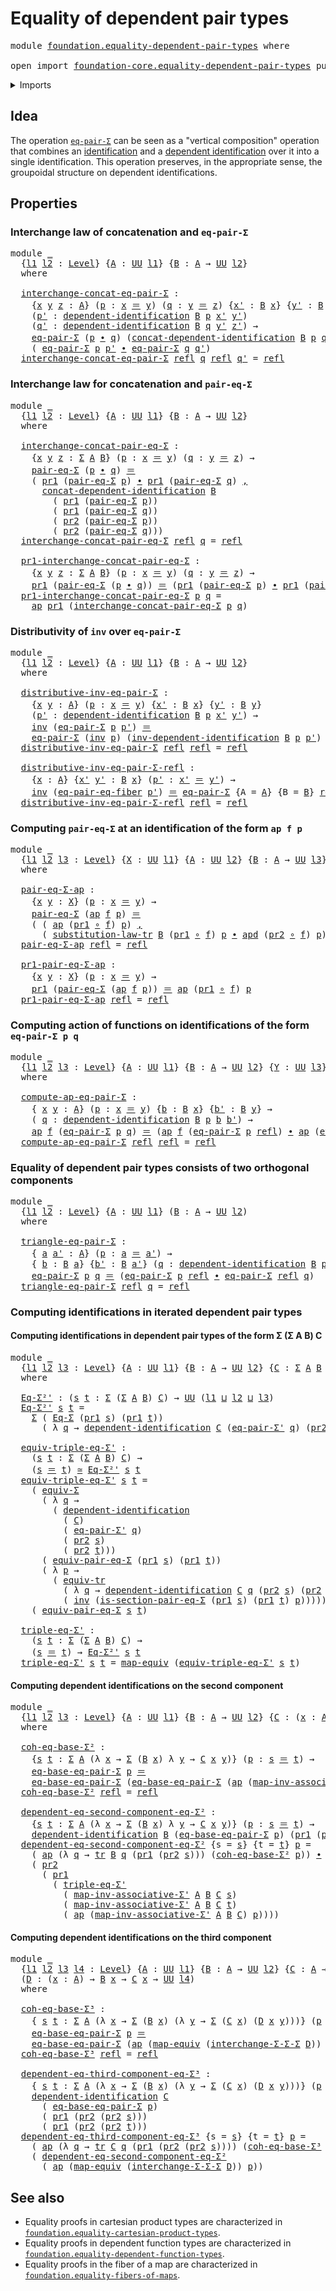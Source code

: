 # Equality of dependent pair types

<pre class="Agda"><a id="45" class="Keyword">module</a> <a id="52" href="foundation.equality-dependent-pair-types.html" class="Module">foundation.equality-dependent-pair-types</a> <a id="93" class="Keyword">where</a>

<a id="100" class="Keyword">open</a> <a id="105" class="Keyword">import</a> <a id="112" href="foundation-core.equality-dependent-pair-types.html" class="Module">foundation-core.equality-dependent-pair-types</a> <a id="158" class="Keyword">public</a>
</pre>
<details><summary>Imports</summary>

<pre class="Agda"><a id="215" class="Keyword">open</a> <a id="220" class="Keyword">import</a> <a id="227" href="foundation.action-on-identifications-dependent-functions.html" class="Module">foundation.action-on-identifications-dependent-functions</a>
<a id="284" class="Keyword">open</a> <a id="289" class="Keyword">import</a> <a id="296" href="foundation.action-on-identifications-functions.html" class="Module">foundation.action-on-identifications-functions</a>
<a id="343" class="Keyword">open</a> <a id="348" class="Keyword">import</a> <a id="355" href="foundation.dependent-identifications.html" class="Module">foundation.dependent-identifications</a>
<a id="392" class="Keyword">open</a> <a id="397" class="Keyword">import</a> <a id="404" href="foundation.dependent-pair-types.html" class="Module">foundation.dependent-pair-types</a>
<a id="436" class="Keyword">open</a> <a id="441" class="Keyword">import</a> <a id="448" href="foundation.transport-along-identifications.html" class="Module">foundation.transport-along-identifications</a>
<a id="491" class="Keyword">open</a> <a id="496" class="Keyword">import</a> <a id="503" href="foundation.type-arithmetic-dependent-pair-types.html" class="Module">foundation.type-arithmetic-dependent-pair-types</a>
<a id="551" class="Keyword">open</a> <a id="556" class="Keyword">import</a> <a id="563" href="foundation.universe-levels.html" class="Module">foundation.universe-levels</a>

<a id="591" class="Keyword">open</a> <a id="596" class="Keyword">import</a> <a id="603" href="foundation-core.equivalences.html" class="Module">foundation-core.equivalences</a>
<a id="632" class="Keyword">open</a> <a id="637" class="Keyword">import</a> <a id="644" href="foundation-core.function-types.html" class="Module">foundation-core.function-types</a>
<a id="675" class="Keyword">open</a> <a id="680" class="Keyword">import</a> <a id="687" href="foundation-core.functoriality-dependent-pair-types.html" class="Module">foundation-core.functoriality-dependent-pair-types</a>
<a id="738" class="Keyword">open</a> <a id="743" class="Keyword">import</a> <a id="750" href="foundation-core.identity-types.html" class="Module">foundation-core.identity-types</a>
</pre>
</details>

## Idea

The operation [`eq-pair-Σ`](foundation-core.equality-dependent-pair-types.md)
can be seen as a "vertical composition" operation that combines an
[identification](foundation-core.identity-types.md) and a
[dependent identification](foundation.dependent-identifications.md) over it into
a single identification. This operation preserves, in the appropriate sense, the
groupoidal structure on dependent identifications.

## Properties

### Interchange law of concatenation and `eq-pair-Σ`

<pre class="Agda"><a id="1301" class="Keyword">module</a> <a id="1308" href="foundation.equality-dependent-pair-types.html#1308" class="Module">_</a>
  <a id="1312" class="Symbol">{</a><a id="1313" href="foundation.equality-dependent-pair-types.html#1313" class="Bound">l1</a> <a id="1316" href="foundation.equality-dependent-pair-types.html#1316" class="Bound">l2</a> <a id="1319" class="Symbol">:</a> <a id="1321" href="Agda.Primitive.html#742" class="Postulate">Level</a><a id="1326" class="Symbol">}</a> <a id="1328" class="Symbol">{</a><a id="1329" href="foundation.equality-dependent-pair-types.html#1329" class="Bound">A</a> <a id="1331" class="Symbol">:</a> <a id="1333" href="Agda.Primitive.html#388" class="Primitive">UU</a> <a id="1336" href="foundation.equality-dependent-pair-types.html#1313" class="Bound">l1</a><a id="1338" class="Symbol">}</a> <a id="1340" class="Symbol">{</a><a id="1341" href="foundation.equality-dependent-pair-types.html#1341" class="Bound">B</a> <a id="1343" class="Symbol">:</a> <a id="1345" href="foundation.equality-dependent-pair-types.html#1329" class="Bound">A</a> <a id="1347" class="Symbol">→</a> <a id="1349" href="Agda.Primitive.html#388" class="Primitive">UU</a> <a id="1352" href="foundation.equality-dependent-pair-types.html#1316" class="Bound">l2</a><a id="1354" class="Symbol">}</a>
  <a id="1358" class="Keyword">where</a>

  <a id="1367" href="foundation.equality-dependent-pair-types.html#1367" class="Function">interchange-concat-eq-pair-Σ</a> <a id="1396" class="Symbol">:</a>
    <a id="1402" class="Symbol">{</a><a id="1403" href="foundation.equality-dependent-pair-types.html#1403" class="Bound">x</a> <a id="1405" href="foundation.equality-dependent-pair-types.html#1405" class="Bound">y</a> <a id="1407" href="foundation.equality-dependent-pair-types.html#1407" class="Bound">z</a> <a id="1409" class="Symbol">:</a> <a id="1411" href="foundation.equality-dependent-pair-types.html#1329" class="Bound">A</a><a id="1412" class="Symbol">}</a> <a id="1414" class="Symbol">(</a><a id="1415" href="foundation.equality-dependent-pair-types.html#1415" class="Bound">p</a> <a id="1417" class="Symbol">:</a> <a id="1419" href="foundation.equality-dependent-pair-types.html#1403" class="Bound">x</a> <a id="1421" href="foundation-core.identity-types.html#2713" class="Function Operator">＝</a> <a id="1423" href="foundation.equality-dependent-pair-types.html#1405" class="Bound">y</a><a id="1424" class="Symbol">)</a> <a id="1426" class="Symbol">(</a><a id="1427" href="foundation.equality-dependent-pair-types.html#1427" class="Bound">q</a> <a id="1429" class="Symbol">:</a> <a id="1431" href="foundation.equality-dependent-pair-types.html#1405" class="Bound">y</a> <a id="1433" href="foundation-core.identity-types.html#2713" class="Function Operator">＝</a> <a id="1435" href="foundation.equality-dependent-pair-types.html#1407" class="Bound">z</a><a id="1436" class="Symbol">)</a> <a id="1438" class="Symbol">{</a><a id="1439" href="foundation.equality-dependent-pair-types.html#1439" class="Bound">x&#39;</a> <a id="1442" class="Symbol">:</a> <a id="1444" href="foundation.equality-dependent-pair-types.html#1341" class="Bound">B</a> <a id="1446" href="foundation.equality-dependent-pair-types.html#1403" class="Bound">x</a><a id="1447" class="Symbol">}</a> <a id="1449" class="Symbol">{</a><a id="1450" href="foundation.equality-dependent-pair-types.html#1450" class="Bound">y&#39;</a> <a id="1453" class="Symbol">:</a> <a id="1455" href="foundation.equality-dependent-pair-types.html#1341" class="Bound">B</a> <a id="1457" href="foundation.equality-dependent-pair-types.html#1405" class="Bound">y</a><a id="1458" class="Symbol">}</a> <a id="1460" class="Symbol">{</a><a id="1461" href="foundation.equality-dependent-pair-types.html#1461" class="Bound">z&#39;</a> <a id="1464" class="Symbol">:</a> <a id="1466" href="foundation.equality-dependent-pair-types.html#1341" class="Bound">B</a> <a id="1468" href="foundation.equality-dependent-pair-types.html#1407" class="Bound">z</a><a id="1469" class="Symbol">}</a> <a id="1471" class="Symbol">→</a>
    <a id="1477" class="Symbol">(</a><a id="1478" href="foundation.equality-dependent-pair-types.html#1478" class="Bound">p&#39;</a> <a id="1481" class="Symbol">:</a> <a id="1483" href="foundation-core.dependent-identifications.html#964" class="Function">dependent-identification</a> <a id="1508" href="foundation.equality-dependent-pair-types.html#1341" class="Bound">B</a> <a id="1510" href="foundation.equality-dependent-pair-types.html#1415" class="Bound">p</a> <a id="1512" href="foundation.equality-dependent-pair-types.html#1439" class="Bound">x&#39;</a> <a id="1515" href="foundation.equality-dependent-pair-types.html#1450" class="Bound">y&#39;</a><a id="1517" class="Symbol">)</a>
    <a id="1523" class="Symbol">(</a><a id="1524" href="foundation.equality-dependent-pair-types.html#1524" class="Bound">q&#39;</a> <a id="1527" class="Symbol">:</a> <a id="1529" href="foundation-core.dependent-identifications.html#964" class="Function">dependent-identification</a> <a id="1554" href="foundation.equality-dependent-pair-types.html#1341" class="Bound">B</a> <a id="1556" href="foundation.equality-dependent-pair-types.html#1427" class="Bound">q</a> <a id="1558" href="foundation.equality-dependent-pair-types.html#1450" class="Bound">y&#39;</a> <a id="1561" href="foundation.equality-dependent-pair-types.html#1461" class="Bound">z&#39;</a><a id="1563" class="Symbol">)</a> <a id="1565" class="Symbol">→</a>
    <a id="1571" href="foundation-core.equality-dependent-pair-types.html#1688" class="Function">eq-pair-Σ</a> <a id="1581" class="Symbol">(</a><a id="1582" href="foundation.equality-dependent-pair-types.html#1415" class="Bound">p</a> <a id="1584" href="foundation-core.identity-types.html#5864" class="Function Operator">∙</a> <a id="1586" href="foundation.equality-dependent-pair-types.html#1427" class="Bound">q</a><a id="1587" class="Symbol">)</a> <a id="1589" class="Symbol">(</a><a id="1590" href="foundation.dependent-identifications.html#4046" class="Function">concat-dependent-identification</a> <a id="1622" href="foundation.equality-dependent-pair-types.html#1341" class="Bound">B</a> <a id="1624" href="foundation.equality-dependent-pair-types.html#1415" class="Bound">p</a> <a id="1626" href="foundation.equality-dependent-pair-types.html#1427" class="Bound">q</a> <a id="1628" href="foundation.equality-dependent-pair-types.html#1478" class="Bound">p&#39;</a> <a id="1631" href="foundation.equality-dependent-pair-types.html#1524" class="Bound">q&#39;</a><a id="1633" class="Symbol">)</a> <a id="1635" href="foundation-core.identity-types.html#2713" class="Function Operator">＝</a>
    <a id="1641" class="Symbol">(</a> <a id="1643" href="foundation-core.equality-dependent-pair-types.html#1688" class="Function">eq-pair-Σ</a> <a id="1653" href="foundation.equality-dependent-pair-types.html#1415" class="Bound">p</a> <a id="1655" href="foundation.equality-dependent-pair-types.html#1478" class="Bound">p&#39;</a> <a id="1658" href="foundation-core.identity-types.html#5864" class="Function Operator">∙</a> <a id="1660" href="foundation-core.equality-dependent-pair-types.html#1688" class="Function">eq-pair-Σ</a> <a id="1670" href="foundation.equality-dependent-pair-types.html#1427" class="Bound">q</a> <a id="1672" href="foundation.equality-dependent-pair-types.html#1524" class="Bound">q&#39;</a><a id="1674" class="Symbol">)</a>
  <a id="1678" href="foundation.equality-dependent-pair-types.html#1367" class="Function">interchange-concat-eq-pair-Σ</a> <a id="1707" href="foundation-core.identity-types.html#2682" class="InductiveConstructor">refl</a> <a id="1712" href="foundation.equality-dependent-pair-types.html#1712" class="Bound">q</a> <a id="1714" href="foundation-core.identity-types.html#2682" class="InductiveConstructor">refl</a> <a id="1719" href="foundation.equality-dependent-pair-types.html#1719" class="Bound">q&#39;</a> <a id="1722" class="Symbol">=</a> <a id="1724" href="foundation-core.identity-types.html#2682" class="InductiveConstructor">refl</a>
</pre>
### Interchange law for concatenation and `pair-eq-Σ`

<pre class="Agda"><a id="1797" class="Keyword">module</a> <a id="1804" href="foundation.equality-dependent-pair-types.html#1804" class="Module">_</a>
  <a id="1808" class="Symbol">{</a><a id="1809" href="foundation.equality-dependent-pair-types.html#1809" class="Bound">l1</a> <a id="1812" href="foundation.equality-dependent-pair-types.html#1812" class="Bound">l2</a> <a id="1815" class="Symbol">:</a> <a id="1817" href="Agda.Primitive.html#742" class="Postulate">Level</a><a id="1822" class="Symbol">}</a> <a id="1824" class="Symbol">{</a><a id="1825" href="foundation.equality-dependent-pair-types.html#1825" class="Bound">A</a> <a id="1827" class="Symbol">:</a> <a id="1829" href="Agda.Primitive.html#388" class="Primitive">UU</a> <a id="1832" href="foundation.equality-dependent-pair-types.html#1809" class="Bound">l1</a><a id="1834" class="Symbol">}</a> <a id="1836" class="Symbol">{</a><a id="1837" href="foundation.equality-dependent-pair-types.html#1837" class="Bound">B</a> <a id="1839" class="Symbol">:</a> <a id="1841" href="foundation.equality-dependent-pair-types.html#1825" class="Bound">A</a> <a id="1843" class="Symbol">→</a> <a id="1845" href="Agda.Primitive.html#388" class="Primitive">UU</a> <a id="1848" href="foundation.equality-dependent-pair-types.html#1812" class="Bound">l2</a><a id="1850" class="Symbol">}</a>
  <a id="1854" class="Keyword">where</a>

  <a id="1863" href="foundation.equality-dependent-pair-types.html#1863" class="Function">interchange-concat-pair-eq-Σ</a> <a id="1892" class="Symbol">:</a>
    <a id="1898" class="Symbol">{</a><a id="1899" href="foundation.equality-dependent-pair-types.html#1899" class="Bound">x</a> <a id="1901" href="foundation.equality-dependent-pair-types.html#1901" class="Bound">y</a> <a id="1903" href="foundation.equality-dependent-pair-types.html#1903" class="Bound">z</a> <a id="1905" class="Symbol">:</a> <a id="1907" href="foundation.dependent-pair-types.html#583" class="Record">Σ</a> <a id="1909" href="foundation.equality-dependent-pair-types.html#1825" class="Bound">A</a> <a id="1911" href="foundation.equality-dependent-pair-types.html#1837" class="Bound">B</a><a id="1912" class="Symbol">}</a> <a id="1914" class="Symbol">(</a><a id="1915" href="foundation.equality-dependent-pair-types.html#1915" class="Bound">p</a> <a id="1917" class="Symbol">:</a> <a id="1919" href="foundation.equality-dependent-pair-types.html#1899" class="Bound">x</a> <a id="1921" href="foundation-core.identity-types.html#2713" class="Function Operator">＝</a> <a id="1923" href="foundation.equality-dependent-pair-types.html#1901" class="Bound">y</a><a id="1924" class="Symbol">)</a> <a id="1926" class="Symbol">(</a><a id="1927" href="foundation.equality-dependent-pair-types.html#1927" class="Bound">q</a> <a id="1929" class="Symbol">:</a> <a id="1931" href="foundation.equality-dependent-pair-types.html#1901" class="Bound">y</a> <a id="1933" href="foundation-core.identity-types.html#2713" class="Function Operator">＝</a> <a id="1935" href="foundation.equality-dependent-pair-types.html#1903" class="Bound">z</a><a id="1936" class="Symbol">)</a> <a id="1938" class="Symbol">→</a>
    <a id="1944" href="foundation-core.equality-dependent-pair-types.html#1246" class="Function">pair-eq-Σ</a> <a id="1954" class="Symbol">(</a><a id="1955" href="foundation.equality-dependent-pair-types.html#1915" class="Bound">p</a> <a id="1957" href="foundation-core.identity-types.html#5864" class="Function Operator">∙</a> <a id="1959" href="foundation.equality-dependent-pair-types.html#1927" class="Bound">q</a><a id="1960" class="Symbol">)</a> <a id="1962" href="foundation-core.identity-types.html#2713" class="Function Operator">＝</a>
    <a id="1968" class="Symbol">(</a> <a id="1970" href="foundation.dependent-pair-types.html#681" class="Field">pr1</a> <a id="1974" class="Symbol">(</a><a id="1975" href="foundation-core.equality-dependent-pair-types.html#1246" class="Function">pair-eq-Σ</a> <a id="1985" href="foundation.equality-dependent-pair-types.html#1915" class="Bound">p</a><a id="1986" class="Symbol">)</a> <a id="1988" href="foundation-core.identity-types.html#5864" class="Function Operator">∙</a> <a id="1990" href="foundation.dependent-pair-types.html#681" class="Field">pr1</a> <a id="1994" class="Symbol">(</a><a id="1995" href="foundation-core.equality-dependent-pair-types.html#1246" class="Function">pair-eq-Σ</a> <a id="2005" href="foundation.equality-dependent-pair-types.html#1927" class="Bound">q</a><a id="2006" class="Symbol">)</a> <a id="2008" href="foundation.dependent-pair-types.html#787" class="InductiveConstructor Operator">,</a>
      <a id="2016" href="foundation.dependent-identifications.html#4046" class="Function">concat-dependent-identification</a> <a id="2048" href="foundation.equality-dependent-pair-types.html#1837" class="Bound">B</a>
        <a id="2058" class="Symbol">(</a> <a id="2060" href="foundation.dependent-pair-types.html#681" class="Field">pr1</a> <a id="2064" class="Symbol">(</a><a id="2065" href="foundation-core.equality-dependent-pair-types.html#1246" class="Function">pair-eq-Σ</a> <a id="2075" href="foundation.equality-dependent-pair-types.html#1915" class="Bound">p</a><a id="2076" class="Symbol">))</a>
        <a id="2087" class="Symbol">(</a> <a id="2089" href="foundation.dependent-pair-types.html#681" class="Field">pr1</a> <a id="2093" class="Symbol">(</a><a id="2094" href="foundation-core.equality-dependent-pair-types.html#1246" class="Function">pair-eq-Σ</a> <a id="2104" href="foundation.equality-dependent-pair-types.html#1927" class="Bound">q</a><a id="2105" class="Symbol">))</a>
        <a id="2116" class="Symbol">(</a> <a id="2118" href="foundation.dependent-pair-types.html#693" class="Field">pr2</a> <a id="2122" class="Symbol">(</a><a id="2123" href="foundation-core.equality-dependent-pair-types.html#1246" class="Function">pair-eq-Σ</a> <a id="2133" href="foundation.equality-dependent-pair-types.html#1915" class="Bound">p</a><a id="2134" class="Symbol">))</a>
        <a id="2145" class="Symbol">(</a> <a id="2147" href="foundation.dependent-pair-types.html#693" class="Field">pr2</a> <a id="2151" class="Symbol">(</a><a id="2152" href="foundation-core.equality-dependent-pair-types.html#1246" class="Function">pair-eq-Σ</a> <a id="2162" href="foundation.equality-dependent-pair-types.html#1927" class="Bound">q</a><a id="2163" class="Symbol">)))</a>
  <a id="2169" href="foundation.equality-dependent-pair-types.html#1863" class="Function">interchange-concat-pair-eq-Σ</a> <a id="2198" href="foundation-core.identity-types.html#2682" class="InductiveConstructor">refl</a> <a id="2203" href="foundation.equality-dependent-pair-types.html#2203" class="Bound">q</a> <a id="2205" class="Symbol">=</a> <a id="2207" href="foundation-core.identity-types.html#2682" class="InductiveConstructor">refl</a>

  <a id="2215" href="foundation.equality-dependent-pair-types.html#2215" class="Function">pr1-interchange-concat-pair-eq-Σ</a> <a id="2248" class="Symbol">:</a>
    <a id="2254" class="Symbol">{</a><a id="2255" href="foundation.equality-dependent-pair-types.html#2255" class="Bound">x</a> <a id="2257" href="foundation.equality-dependent-pair-types.html#2257" class="Bound">y</a> <a id="2259" href="foundation.equality-dependent-pair-types.html#2259" class="Bound">z</a> <a id="2261" class="Symbol">:</a> <a id="2263" href="foundation.dependent-pair-types.html#583" class="Record">Σ</a> <a id="2265" href="foundation.equality-dependent-pair-types.html#1825" class="Bound">A</a> <a id="2267" href="foundation.equality-dependent-pair-types.html#1837" class="Bound">B</a><a id="2268" class="Symbol">}</a> <a id="2270" class="Symbol">(</a><a id="2271" href="foundation.equality-dependent-pair-types.html#2271" class="Bound">p</a> <a id="2273" class="Symbol">:</a> <a id="2275" href="foundation.equality-dependent-pair-types.html#2255" class="Bound">x</a> <a id="2277" href="foundation-core.identity-types.html#2713" class="Function Operator">＝</a> <a id="2279" href="foundation.equality-dependent-pair-types.html#2257" class="Bound">y</a><a id="2280" class="Symbol">)</a> <a id="2282" class="Symbol">(</a><a id="2283" href="foundation.equality-dependent-pair-types.html#2283" class="Bound">q</a> <a id="2285" class="Symbol">:</a> <a id="2287" href="foundation.equality-dependent-pair-types.html#2257" class="Bound">y</a> <a id="2289" href="foundation-core.identity-types.html#2713" class="Function Operator">＝</a> <a id="2291" href="foundation.equality-dependent-pair-types.html#2259" class="Bound">z</a><a id="2292" class="Symbol">)</a> <a id="2294" class="Symbol">→</a>
    <a id="2300" href="foundation.dependent-pair-types.html#681" class="Field">pr1</a> <a id="2304" class="Symbol">(</a><a id="2305" href="foundation-core.equality-dependent-pair-types.html#1246" class="Function">pair-eq-Σ</a> <a id="2315" class="Symbol">(</a><a id="2316" href="foundation.equality-dependent-pair-types.html#2271" class="Bound">p</a> <a id="2318" href="foundation-core.identity-types.html#5864" class="Function Operator">∙</a> <a id="2320" href="foundation.equality-dependent-pair-types.html#2283" class="Bound">q</a><a id="2321" class="Symbol">))</a> <a id="2324" href="foundation-core.identity-types.html#2713" class="Function Operator">＝</a> <a id="2326" class="Symbol">(</a><a id="2327" href="foundation.dependent-pair-types.html#681" class="Field">pr1</a> <a id="2331" class="Symbol">(</a><a id="2332" href="foundation-core.equality-dependent-pair-types.html#1246" class="Function">pair-eq-Σ</a> <a id="2342" href="foundation.equality-dependent-pair-types.html#2271" class="Bound">p</a><a id="2343" class="Symbol">)</a> <a id="2345" href="foundation-core.identity-types.html#5864" class="Function Operator">∙</a> <a id="2347" href="foundation.dependent-pair-types.html#681" class="Field">pr1</a> <a id="2351" class="Symbol">(</a><a id="2352" href="foundation-core.equality-dependent-pair-types.html#1246" class="Function">pair-eq-Σ</a> <a id="2362" href="foundation.equality-dependent-pair-types.html#2283" class="Bound">q</a><a id="2363" class="Symbol">))</a>
  <a id="2368" href="foundation.equality-dependent-pair-types.html#2215" class="Function">pr1-interchange-concat-pair-eq-Σ</a> <a id="2401" href="foundation.equality-dependent-pair-types.html#2401" class="Bound">p</a> <a id="2403" href="foundation.equality-dependent-pair-types.html#2403" class="Bound">q</a> <a id="2405" class="Symbol">=</a>
    <a id="2411" href="foundation.action-on-identifications-functions.html#730" class="Function">ap</a> <a id="2414" href="foundation.dependent-pair-types.html#681" class="Field">pr1</a> <a id="2418" class="Symbol">(</a><a id="2419" href="foundation.equality-dependent-pair-types.html#1863" class="Function">interchange-concat-pair-eq-Σ</a> <a id="2448" href="foundation.equality-dependent-pair-types.html#2401" class="Bound">p</a> <a id="2450" href="foundation.equality-dependent-pair-types.html#2403" class="Bound">q</a><a id="2451" class="Symbol">)</a>
</pre>
### Distributivity of `inv` over `eq-pair-Σ`

<pre class="Agda"><a id="2512" class="Keyword">module</a> <a id="2519" href="foundation.equality-dependent-pair-types.html#2519" class="Module">_</a>
  <a id="2523" class="Symbol">{</a><a id="2524" href="foundation.equality-dependent-pair-types.html#2524" class="Bound">l1</a> <a id="2527" href="foundation.equality-dependent-pair-types.html#2527" class="Bound">l2</a> <a id="2530" class="Symbol">:</a> <a id="2532" href="Agda.Primitive.html#742" class="Postulate">Level</a><a id="2537" class="Symbol">}</a> <a id="2539" class="Symbol">{</a><a id="2540" href="foundation.equality-dependent-pair-types.html#2540" class="Bound">A</a> <a id="2542" class="Symbol">:</a> <a id="2544" href="Agda.Primitive.html#388" class="Primitive">UU</a> <a id="2547" href="foundation.equality-dependent-pair-types.html#2524" class="Bound">l1</a><a id="2549" class="Symbol">}</a> <a id="2551" class="Symbol">{</a><a id="2552" href="foundation.equality-dependent-pair-types.html#2552" class="Bound">B</a> <a id="2554" class="Symbol">:</a> <a id="2556" href="foundation.equality-dependent-pair-types.html#2540" class="Bound">A</a> <a id="2558" class="Symbol">→</a> <a id="2560" href="Agda.Primitive.html#388" class="Primitive">UU</a> <a id="2563" href="foundation.equality-dependent-pair-types.html#2527" class="Bound">l2</a><a id="2565" class="Symbol">}</a>
  <a id="2569" class="Keyword">where</a>

  <a id="2578" href="foundation.equality-dependent-pair-types.html#2578" class="Function">distributive-inv-eq-pair-Σ</a> <a id="2605" class="Symbol">:</a>
    <a id="2611" class="Symbol">{</a><a id="2612" href="foundation.equality-dependent-pair-types.html#2612" class="Bound">x</a> <a id="2614" href="foundation.equality-dependent-pair-types.html#2614" class="Bound">y</a> <a id="2616" class="Symbol">:</a> <a id="2618" href="foundation.equality-dependent-pair-types.html#2540" class="Bound">A</a><a id="2619" class="Symbol">}</a> <a id="2621" class="Symbol">(</a><a id="2622" href="foundation.equality-dependent-pair-types.html#2622" class="Bound">p</a> <a id="2624" class="Symbol">:</a> <a id="2626" href="foundation.equality-dependent-pair-types.html#2612" class="Bound">x</a> <a id="2628" href="foundation-core.identity-types.html#2713" class="Function Operator">＝</a> <a id="2630" href="foundation.equality-dependent-pair-types.html#2614" class="Bound">y</a><a id="2631" class="Symbol">)</a> <a id="2633" class="Symbol">{</a><a id="2634" href="foundation.equality-dependent-pair-types.html#2634" class="Bound">x&#39;</a> <a id="2637" class="Symbol">:</a> <a id="2639" href="foundation.equality-dependent-pair-types.html#2552" class="Bound">B</a> <a id="2641" href="foundation.equality-dependent-pair-types.html#2612" class="Bound">x</a><a id="2642" class="Symbol">}</a> <a id="2644" class="Symbol">{</a><a id="2645" href="foundation.equality-dependent-pair-types.html#2645" class="Bound">y&#39;</a> <a id="2648" class="Symbol">:</a> <a id="2650" href="foundation.equality-dependent-pair-types.html#2552" class="Bound">B</a> <a id="2652" href="foundation.equality-dependent-pair-types.html#2614" class="Bound">y</a><a id="2653" class="Symbol">}</a>
    <a id="2659" class="Symbol">(</a><a id="2660" href="foundation.equality-dependent-pair-types.html#2660" class="Bound">p&#39;</a> <a id="2663" class="Symbol">:</a> <a id="2665" href="foundation-core.dependent-identifications.html#964" class="Function">dependent-identification</a> <a id="2690" href="foundation.equality-dependent-pair-types.html#2552" class="Bound">B</a> <a id="2692" href="foundation.equality-dependent-pair-types.html#2622" class="Bound">p</a> <a id="2694" href="foundation.equality-dependent-pair-types.html#2634" class="Bound">x&#39;</a> <a id="2697" href="foundation.equality-dependent-pair-types.html#2645" class="Bound">y&#39;</a><a id="2699" class="Symbol">)</a> <a id="2701" class="Symbol">→</a>
    <a id="2707" href="foundation-core.identity-types.html#6168" class="Function">inv</a> <a id="2711" class="Symbol">(</a><a id="2712" href="foundation-core.equality-dependent-pair-types.html#1688" class="Function">eq-pair-Σ</a> <a id="2722" href="foundation.equality-dependent-pair-types.html#2622" class="Bound">p</a> <a id="2724" href="foundation.equality-dependent-pair-types.html#2660" class="Bound">p&#39;</a><a id="2726" class="Symbol">)</a> <a id="2728" href="foundation-core.identity-types.html#2713" class="Function Operator">＝</a>
    <a id="2734" href="foundation-core.equality-dependent-pair-types.html#1688" class="Function">eq-pair-Σ</a> <a id="2744" class="Symbol">(</a><a id="2745" href="foundation-core.identity-types.html#6168" class="Function">inv</a> <a id="2749" href="foundation.equality-dependent-pair-types.html#2622" class="Bound">p</a><a id="2750" class="Symbol">)</a> <a id="2752" class="Symbol">(</a><a id="2753" href="foundation.dependent-identifications.html#5622" class="Function">inv-dependent-identification</a> <a id="2782" href="foundation.equality-dependent-pair-types.html#2552" class="Bound">B</a> <a id="2784" href="foundation.equality-dependent-pair-types.html#2622" class="Bound">p</a> <a id="2786" href="foundation.equality-dependent-pair-types.html#2660" class="Bound">p&#39;</a><a id="2788" class="Symbol">)</a>
  <a id="2792" href="foundation.equality-dependent-pair-types.html#2578" class="Function">distributive-inv-eq-pair-Σ</a> <a id="2819" href="foundation-core.identity-types.html#2682" class="InductiveConstructor">refl</a> <a id="2824" href="foundation-core.identity-types.html#2682" class="InductiveConstructor">refl</a> <a id="2829" class="Symbol">=</a> <a id="2831" href="foundation-core.identity-types.html#2682" class="InductiveConstructor">refl</a>

  <a id="2839" href="foundation.equality-dependent-pair-types.html#2839" class="Function">distributive-inv-eq-pair-Σ-refl</a> <a id="2871" class="Symbol">:</a>
    <a id="2877" class="Symbol">{</a><a id="2878" href="foundation.equality-dependent-pair-types.html#2878" class="Bound">x</a> <a id="2880" class="Symbol">:</a> <a id="2882" href="foundation.equality-dependent-pair-types.html#2540" class="Bound">A</a><a id="2883" class="Symbol">}</a> <a id="2885" class="Symbol">{</a><a id="2886" href="foundation.equality-dependent-pair-types.html#2886" class="Bound">x&#39;</a> <a id="2889" href="foundation.equality-dependent-pair-types.html#2889" class="Bound">y&#39;</a> <a id="2892" class="Symbol">:</a> <a id="2894" href="foundation.equality-dependent-pair-types.html#2552" class="Bound">B</a> <a id="2896" href="foundation.equality-dependent-pair-types.html#2878" class="Bound">x</a><a id="2897" class="Symbol">}</a> <a id="2899" class="Symbol">(</a><a id="2900" href="foundation.equality-dependent-pair-types.html#2900" class="Bound">p&#39;</a> <a id="2903" class="Symbol">:</a> <a id="2905" href="foundation.equality-dependent-pair-types.html#2886" class="Bound">x&#39;</a> <a id="2908" href="foundation-core.identity-types.html#2713" class="Function Operator">＝</a> <a id="2910" href="foundation.equality-dependent-pair-types.html#2889" class="Bound">y&#39;</a><a id="2912" class="Symbol">)</a> <a id="2914" class="Symbol">→</a>
    <a id="2920" href="foundation-core.identity-types.html#6168" class="Function">inv</a> <a id="2924" class="Symbol">(</a><a id="2925" href="foundation-core.equality-dependent-pair-types.html#1565" class="Function">eq-pair-eq-fiber</a> <a id="2942" href="foundation.equality-dependent-pair-types.html#2900" class="Bound">p&#39;</a><a id="2944" class="Symbol">)</a> <a id="2946" href="foundation-core.identity-types.html#2713" class="Function Operator">＝</a> <a id="2948" href="foundation-core.equality-dependent-pair-types.html#1688" class="Function">eq-pair-Σ</a> <a id="2958" class="Symbol">{</a><a id="2959" class="Argument">A</a> <a id="2961" class="Symbol">=</a> <a id="2963" href="foundation.equality-dependent-pair-types.html#2540" class="Bound">A</a><a id="2964" class="Symbol">}</a> <a id="2966" class="Symbol">{</a><a id="2967" class="Argument">B</a> <a id="2969" class="Symbol">=</a> <a id="2971" href="foundation.equality-dependent-pair-types.html#2552" class="Bound">B</a><a id="2972" class="Symbol">}</a> <a id="2974" href="foundation-core.identity-types.html#2682" class="InductiveConstructor">refl</a> <a id="2979" class="Symbol">(</a><a id="2980" href="foundation-core.identity-types.html#6168" class="Function">inv</a> <a id="2984" href="foundation.equality-dependent-pair-types.html#2900" class="Bound">p&#39;</a><a id="2986" class="Symbol">)</a>
  <a id="2990" href="foundation.equality-dependent-pair-types.html#2839" class="Function">distributive-inv-eq-pair-Σ-refl</a> <a id="3022" href="foundation-core.identity-types.html#2682" class="InductiveConstructor">refl</a> <a id="3027" class="Symbol">=</a> <a id="3029" href="foundation-core.identity-types.html#2682" class="InductiveConstructor">refl</a>
</pre>
### Computing `pair-eq-Σ` at an identification of the form `ap f p`

<pre class="Agda"><a id="3116" class="Keyword">module</a> <a id="3123" href="foundation.equality-dependent-pair-types.html#3123" class="Module">_</a>
  <a id="3127" class="Symbol">{</a><a id="3128" href="foundation.equality-dependent-pair-types.html#3128" class="Bound">l1</a> <a id="3131" href="foundation.equality-dependent-pair-types.html#3131" class="Bound">l2</a> <a id="3134" href="foundation.equality-dependent-pair-types.html#3134" class="Bound">l3</a> <a id="3137" class="Symbol">:</a> <a id="3139" href="Agda.Primitive.html#742" class="Postulate">Level</a><a id="3144" class="Symbol">}</a> <a id="3146" class="Symbol">{</a><a id="3147" href="foundation.equality-dependent-pair-types.html#3147" class="Bound">X</a> <a id="3149" class="Symbol">:</a> <a id="3151" href="Agda.Primitive.html#388" class="Primitive">UU</a> <a id="3154" href="foundation.equality-dependent-pair-types.html#3128" class="Bound">l1</a><a id="3156" class="Symbol">}</a> <a id="3158" class="Symbol">{</a><a id="3159" href="foundation.equality-dependent-pair-types.html#3159" class="Bound">A</a> <a id="3161" class="Symbol">:</a> <a id="3163" href="Agda.Primitive.html#388" class="Primitive">UU</a> <a id="3166" href="foundation.equality-dependent-pair-types.html#3131" class="Bound">l2</a><a id="3168" class="Symbol">}</a> <a id="3170" class="Symbol">{</a><a id="3171" href="foundation.equality-dependent-pair-types.html#3171" class="Bound">B</a> <a id="3173" class="Symbol">:</a> <a id="3175" href="foundation.equality-dependent-pair-types.html#3159" class="Bound">A</a> <a id="3177" class="Symbol">→</a> <a id="3179" href="Agda.Primitive.html#388" class="Primitive">UU</a> <a id="3182" href="foundation.equality-dependent-pair-types.html#3134" class="Bound">l3</a><a id="3184" class="Symbol">}</a> <a id="3186" class="Symbol">(</a><a id="3187" href="foundation.equality-dependent-pair-types.html#3187" class="Bound">f</a> <a id="3189" class="Symbol">:</a> <a id="3191" href="foundation.equality-dependent-pair-types.html#3147" class="Bound">X</a> <a id="3193" class="Symbol">→</a> <a id="3195" href="foundation.dependent-pair-types.html#583" class="Record">Σ</a> <a id="3197" href="foundation.equality-dependent-pair-types.html#3159" class="Bound">A</a> <a id="3199" href="foundation.equality-dependent-pair-types.html#3171" class="Bound">B</a><a id="3200" class="Symbol">)</a>
  <a id="3204" class="Keyword">where</a>

  <a id="3213" href="foundation.equality-dependent-pair-types.html#3213" class="Function">pair-eq-Σ-ap</a> <a id="3226" class="Symbol">:</a>
    <a id="3232" class="Symbol">{</a><a id="3233" href="foundation.equality-dependent-pair-types.html#3233" class="Bound">x</a> <a id="3235" href="foundation.equality-dependent-pair-types.html#3235" class="Bound">y</a> <a id="3237" class="Symbol">:</a> <a id="3239" href="foundation.equality-dependent-pair-types.html#3147" class="Bound">X</a><a id="3240" class="Symbol">}</a> <a id="3242" class="Symbol">(</a><a id="3243" href="foundation.equality-dependent-pair-types.html#3243" class="Bound">p</a> <a id="3245" class="Symbol">:</a> <a id="3247" href="foundation.equality-dependent-pair-types.html#3233" class="Bound">x</a> <a id="3249" href="foundation-core.identity-types.html#2713" class="Function Operator">＝</a> <a id="3251" href="foundation.equality-dependent-pair-types.html#3235" class="Bound">y</a><a id="3252" class="Symbol">)</a> <a id="3254" class="Symbol">→</a>
    <a id="3260" href="foundation-core.equality-dependent-pair-types.html#1246" class="Function">pair-eq-Σ</a> <a id="3270" class="Symbol">(</a><a id="3271" href="foundation.action-on-identifications-functions.html#730" class="Function">ap</a> <a id="3274" href="foundation.equality-dependent-pair-types.html#3187" class="Bound">f</a> <a id="3276" href="foundation.equality-dependent-pair-types.html#3243" class="Bound">p</a><a id="3277" class="Symbol">)</a> <a id="3279" href="foundation-core.identity-types.html#2713" class="Function Operator">＝</a>
    <a id="3285" class="Symbol">(</a> <a id="3287" class="Symbol">(</a> <a id="3289" href="foundation.action-on-identifications-functions.html#730" class="Function">ap</a> <a id="3292" class="Symbol">(</a><a id="3293" href="foundation.dependent-pair-types.html#681" class="Field">pr1</a> <a id="3297" href="foundation-core.function-types.html#455" class="Function Operator">∘</a> <a id="3299" href="foundation.equality-dependent-pair-types.html#3187" class="Bound">f</a><a id="3300" class="Symbol">)</a> <a id="3302" href="foundation.equality-dependent-pair-types.html#3243" class="Bound">p</a><a id="3303" class="Symbol">)</a> <a id="3305" href="foundation.dependent-pair-types.html#787" class="InductiveConstructor Operator">,</a>
      <a id="3313" class="Symbol">(</a> <a id="3315" href="foundation-core.transport-along-identifications.html#3034" class="Function">substitution-law-tr</a> <a id="3335" href="foundation.equality-dependent-pair-types.html#3171" class="Bound">B</a> <a id="3337" class="Symbol">(</a><a id="3338" href="foundation.dependent-pair-types.html#681" class="Field">pr1</a> <a id="3342" href="foundation-core.function-types.html#455" class="Function Operator">∘</a> <a id="3344" href="foundation.equality-dependent-pair-types.html#3187" class="Bound">f</a><a id="3345" class="Symbol">)</a> <a id="3347" href="foundation.equality-dependent-pair-types.html#3243" class="Bound">p</a> <a id="3349" href="foundation-core.identity-types.html#5864" class="Function Operator">∙</a> <a id="3351" href="foundation.action-on-identifications-dependent-functions.html#1181" class="Function">apd</a> <a id="3355" class="Symbol">(</a><a id="3356" href="foundation.dependent-pair-types.html#693" class="Field">pr2</a> <a id="3360" href="foundation-core.function-types.html#455" class="Function Operator">∘</a> <a id="3362" href="foundation.equality-dependent-pair-types.html#3187" class="Bound">f</a><a id="3363" class="Symbol">)</a> <a id="3365" href="foundation.equality-dependent-pair-types.html#3243" class="Bound">p</a><a id="3366" class="Symbol">))</a>
  <a id="3371" href="foundation.equality-dependent-pair-types.html#3213" class="Function">pair-eq-Σ-ap</a> <a id="3384" href="foundation-core.identity-types.html#2682" class="InductiveConstructor">refl</a> <a id="3389" class="Symbol">=</a> <a id="3391" href="foundation-core.identity-types.html#2682" class="InductiveConstructor">refl</a>

  <a id="3399" href="foundation.equality-dependent-pair-types.html#3399" class="Function">pr1-pair-eq-Σ-ap</a> <a id="3416" class="Symbol">:</a>
    <a id="3422" class="Symbol">{</a><a id="3423" href="foundation.equality-dependent-pair-types.html#3423" class="Bound">x</a> <a id="3425" href="foundation.equality-dependent-pair-types.html#3425" class="Bound">y</a> <a id="3427" class="Symbol">:</a> <a id="3429" href="foundation.equality-dependent-pair-types.html#3147" class="Bound">X</a><a id="3430" class="Symbol">}</a> <a id="3432" class="Symbol">(</a><a id="3433" href="foundation.equality-dependent-pair-types.html#3433" class="Bound">p</a> <a id="3435" class="Symbol">:</a> <a id="3437" href="foundation.equality-dependent-pair-types.html#3423" class="Bound">x</a> <a id="3439" href="foundation-core.identity-types.html#2713" class="Function Operator">＝</a> <a id="3441" href="foundation.equality-dependent-pair-types.html#3425" class="Bound">y</a><a id="3442" class="Symbol">)</a> <a id="3444" class="Symbol">→</a>
    <a id="3450" href="foundation.dependent-pair-types.html#681" class="Field">pr1</a> <a id="3454" class="Symbol">(</a><a id="3455" href="foundation-core.equality-dependent-pair-types.html#1246" class="Function">pair-eq-Σ</a> <a id="3465" class="Symbol">(</a><a id="3466" href="foundation.action-on-identifications-functions.html#730" class="Function">ap</a> <a id="3469" href="foundation.equality-dependent-pair-types.html#3187" class="Bound">f</a> <a id="3471" href="foundation.equality-dependent-pair-types.html#3433" class="Bound">p</a><a id="3472" class="Symbol">))</a> <a id="3475" href="foundation-core.identity-types.html#2713" class="Function Operator">＝</a> <a id="3477" href="foundation.action-on-identifications-functions.html#730" class="Function">ap</a> <a id="3480" class="Symbol">(</a><a id="3481" href="foundation.dependent-pair-types.html#681" class="Field">pr1</a> <a id="3485" href="foundation-core.function-types.html#455" class="Function Operator">∘</a> <a id="3487" href="foundation.equality-dependent-pair-types.html#3187" class="Bound">f</a><a id="3488" class="Symbol">)</a> <a id="3490" href="foundation.equality-dependent-pair-types.html#3433" class="Bound">p</a>
  <a id="3494" href="foundation.equality-dependent-pair-types.html#3399" class="Function">pr1-pair-eq-Σ-ap</a> <a id="3511" href="foundation-core.identity-types.html#2682" class="InductiveConstructor">refl</a> <a id="3516" class="Symbol">=</a> <a id="3518" href="foundation-core.identity-types.html#2682" class="InductiveConstructor">refl</a>
</pre>
### Computing action of functions on identifications of the form `eq-pair-Σ p q`

<pre class="Agda"><a id="3618" class="Keyword">module</a> <a id="3625" href="foundation.equality-dependent-pair-types.html#3625" class="Module">_</a>
  <a id="3629" class="Symbol">{</a><a id="3630" href="foundation.equality-dependent-pair-types.html#3630" class="Bound">l1</a> <a id="3633" href="foundation.equality-dependent-pair-types.html#3633" class="Bound">l2</a> <a id="3636" href="foundation.equality-dependent-pair-types.html#3636" class="Bound">l3</a> <a id="3639" class="Symbol">:</a> <a id="3641" href="Agda.Primitive.html#742" class="Postulate">Level</a><a id="3646" class="Symbol">}</a> <a id="3648" class="Symbol">{</a><a id="3649" href="foundation.equality-dependent-pair-types.html#3649" class="Bound">A</a> <a id="3651" class="Symbol">:</a> <a id="3653" href="Agda.Primitive.html#388" class="Primitive">UU</a> <a id="3656" href="foundation.equality-dependent-pair-types.html#3630" class="Bound">l1</a><a id="3658" class="Symbol">}</a> <a id="3660" class="Symbol">{</a><a id="3661" href="foundation.equality-dependent-pair-types.html#3661" class="Bound">B</a> <a id="3663" class="Symbol">:</a> <a id="3665" href="foundation.equality-dependent-pair-types.html#3649" class="Bound">A</a> <a id="3667" class="Symbol">→</a> <a id="3669" href="Agda.Primitive.html#388" class="Primitive">UU</a> <a id="3672" href="foundation.equality-dependent-pair-types.html#3633" class="Bound">l2</a><a id="3674" class="Symbol">}</a> <a id="3676" class="Symbol">{</a><a id="3677" href="foundation.equality-dependent-pair-types.html#3677" class="Bound">Y</a> <a id="3679" class="Symbol">:</a> <a id="3681" href="Agda.Primitive.html#388" class="Primitive">UU</a> <a id="3684" href="foundation.equality-dependent-pair-types.html#3636" class="Bound">l3</a><a id="3686" class="Symbol">}</a> <a id="3688" class="Symbol">(</a><a id="3689" href="foundation.equality-dependent-pair-types.html#3689" class="Bound">f</a> <a id="3691" class="Symbol">:</a> <a id="3693" href="foundation.dependent-pair-types.html#583" class="Record">Σ</a> <a id="3695" href="foundation.equality-dependent-pair-types.html#3649" class="Bound">A</a> <a id="3697" href="foundation.equality-dependent-pair-types.html#3661" class="Bound">B</a> <a id="3699" class="Symbol">→</a> <a id="3701" href="foundation.equality-dependent-pair-types.html#3677" class="Bound">Y</a><a id="3702" class="Symbol">)</a>
  <a id="3706" class="Keyword">where</a>

  <a id="3715" href="foundation.equality-dependent-pair-types.html#3715" class="Function">compute-ap-eq-pair-Σ</a> <a id="3736" class="Symbol">:</a>
    <a id="3742" class="Symbol">{</a> <a id="3744" href="foundation.equality-dependent-pair-types.html#3744" class="Bound">x</a> <a id="3746" href="foundation.equality-dependent-pair-types.html#3746" class="Bound">y</a> <a id="3748" class="Symbol">:</a> <a id="3750" href="foundation.equality-dependent-pair-types.html#3649" class="Bound">A</a><a id="3751" class="Symbol">}</a> <a id="3753" class="Symbol">(</a><a id="3754" href="foundation.equality-dependent-pair-types.html#3754" class="Bound">p</a> <a id="3756" class="Symbol">:</a> <a id="3758" href="foundation.equality-dependent-pair-types.html#3744" class="Bound">x</a> <a id="3760" href="foundation-core.identity-types.html#2713" class="Function Operator">＝</a> <a id="3762" href="foundation.equality-dependent-pair-types.html#3746" class="Bound">y</a><a id="3763" class="Symbol">)</a> <a id="3765" class="Symbol">{</a><a id="3766" href="foundation.equality-dependent-pair-types.html#3766" class="Bound">b</a> <a id="3768" class="Symbol">:</a> <a id="3770" href="foundation.equality-dependent-pair-types.html#3661" class="Bound">B</a> <a id="3772" href="foundation.equality-dependent-pair-types.html#3744" class="Bound">x</a><a id="3773" class="Symbol">}</a> <a id="3775" class="Symbol">{</a><a id="3776" href="foundation.equality-dependent-pair-types.html#3776" class="Bound">b&#39;</a> <a id="3779" class="Symbol">:</a> <a id="3781" href="foundation.equality-dependent-pair-types.html#3661" class="Bound">B</a> <a id="3783" href="foundation.equality-dependent-pair-types.html#3746" class="Bound">y</a><a id="3784" class="Symbol">}</a> <a id="3786" class="Symbol">→</a>
    <a id="3792" class="Symbol">(</a> <a id="3794" href="foundation.equality-dependent-pair-types.html#3794" class="Bound">q</a> <a id="3796" class="Symbol">:</a> <a id="3798" href="foundation-core.dependent-identifications.html#964" class="Function">dependent-identification</a> <a id="3823" href="foundation.equality-dependent-pair-types.html#3661" class="Bound">B</a> <a id="3825" href="foundation.equality-dependent-pair-types.html#3754" class="Bound">p</a> <a id="3827" href="foundation.equality-dependent-pair-types.html#3766" class="Bound">b</a> <a id="3829" href="foundation.equality-dependent-pair-types.html#3776" class="Bound">b&#39;</a><a id="3831" class="Symbol">)</a> <a id="3833" class="Symbol">→</a>
    <a id="3839" href="foundation.action-on-identifications-functions.html#730" class="Function">ap</a> <a id="3842" href="foundation.equality-dependent-pair-types.html#3689" class="Bound">f</a> <a id="3844" class="Symbol">(</a><a id="3845" href="foundation-core.equality-dependent-pair-types.html#1688" class="Function">eq-pair-Σ</a> <a id="3855" href="foundation.equality-dependent-pair-types.html#3754" class="Bound">p</a> <a id="3857" href="foundation.equality-dependent-pair-types.html#3794" class="Bound">q</a><a id="3858" class="Symbol">)</a> <a id="3860" href="foundation-core.identity-types.html#2713" class="Function Operator">＝</a> <a id="3862" class="Symbol">(</a><a id="3863" href="foundation.action-on-identifications-functions.html#730" class="Function">ap</a> <a id="3866" href="foundation.equality-dependent-pair-types.html#3689" class="Bound">f</a> <a id="3868" class="Symbol">(</a><a id="3869" href="foundation-core.equality-dependent-pair-types.html#1688" class="Function">eq-pair-Σ</a> <a id="3879" href="foundation.equality-dependent-pair-types.html#3754" class="Bound">p</a> <a id="3881" href="foundation-core.identity-types.html#2682" class="InductiveConstructor">refl</a><a id="3885" class="Symbol">)</a> <a id="3887" href="foundation-core.identity-types.html#5864" class="Function Operator">∙</a> <a id="3889" href="foundation.action-on-identifications-functions.html#730" class="Function">ap</a> <a id="3892" class="Symbol">(</a><a id="3893" href="foundation.dependent-pair-types.html#1278" class="Function">ev-pair</a> <a id="3901" href="foundation.equality-dependent-pair-types.html#3689" class="Bound">f</a> <a id="3903" href="foundation.equality-dependent-pair-types.html#3746" class="Bound">y</a><a id="3904" class="Symbol">)</a> <a id="3906" href="foundation.equality-dependent-pair-types.html#3794" class="Bound">q</a><a id="3907" class="Symbol">)</a>
  <a id="3911" href="foundation.equality-dependent-pair-types.html#3715" class="Function">compute-ap-eq-pair-Σ</a> <a id="3932" href="foundation-core.identity-types.html#2682" class="InductiveConstructor">refl</a> <a id="3937" href="foundation-core.identity-types.html#2682" class="InductiveConstructor">refl</a> <a id="3942" class="Symbol">=</a> <a id="3944" href="foundation-core.identity-types.html#2682" class="InductiveConstructor">refl</a>
</pre>
### Equality of dependent pair types consists of two orthogonal components

<pre class="Agda"><a id="4038" class="Keyword">module</a> <a id="4045" href="foundation.equality-dependent-pair-types.html#4045" class="Module">_</a>
  <a id="4049" class="Symbol">{</a><a id="4050" href="foundation.equality-dependent-pair-types.html#4050" class="Bound">l1</a> <a id="4053" href="foundation.equality-dependent-pair-types.html#4053" class="Bound">l2</a> <a id="4056" class="Symbol">:</a> <a id="4058" href="Agda.Primitive.html#742" class="Postulate">Level</a><a id="4063" class="Symbol">}</a> <a id="4065" class="Symbol">{</a><a id="4066" href="foundation.equality-dependent-pair-types.html#4066" class="Bound">A</a> <a id="4068" class="Symbol">:</a> <a id="4070" href="Agda.Primitive.html#388" class="Primitive">UU</a> <a id="4073" href="foundation.equality-dependent-pair-types.html#4050" class="Bound">l1</a><a id="4075" class="Symbol">}</a> <a id="4077" class="Symbol">(</a><a id="4078" href="foundation.equality-dependent-pair-types.html#4078" class="Bound">B</a> <a id="4080" class="Symbol">:</a> <a id="4082" href="foundation.equality-dependent-pair-types.html#4066" class="Bound">A</a> <a id="4084" class="Symbol">→</a> <a id="4086" href="Agda.Primitive.html#388" class="Primitive">UU</a> <a id="4089" href="foundation.equality-dependent-pair-types.html#4053" class="Bound">l2</a><a id="4091" class="Symbol">)</a>
  <a id="4095" class="Keyword">where</a>

  <a id="4104" href="foundation.equality-dependent-pair-types.html#4104" class="Function">triangle-eq-pair-Σ</a> <a id="4123" class="Symbol">:</a>
    <a id="4129" class="Symbol">{</a> <a id="4131" href="foundation.equality-dependent-pair-types.html#4131" class="Bound">a</a> <a id="4133" href="foundation.equality-dependent-pair-types.html#4133" class="Bound">a&#39;</a> <a id="4136" class="Symbol">:</a> <a id="4138" href="foundation.equality-dependent-pair-types.html#4066" class="Bound">A</a><a id="4139" class="Symbol">}</a> <a id="4141" class="Symbol">(</a><a id="4142" href="foundation.equality-dependent-pair-types.html#4142" class="Bound">p</a> <a id="4144" class="Symbol">:</a> <a id="4146" href="foundation.equality-dependent-pair-types.html#4131" class="Bound">a</a> <a id="4148" href="foundation-core.identity-types.html#2713" class="Function Operator">＝</a> <a id="4150" href="foundation.equality-dependent-pair-types.html#4133" class="Bound">a&#39;</a><a id="4152" class="Symbol">)</a> <a id="4154" class="Symbol">→</a>
    <a id="4160" class="Symbol">{</a> <a id="4162" href="foundation.equality-dependent-pair-types.html#4162" class="Bound">b</a> <a id="4164" class="Symbol">:</a> <a id="4166" href="foundation.equality-dependent-pair-types.html#4078" class="Bound">B</a> <a id="4168" href="foundation.equality-dependent-pair-types.html#4131" class="Bound">a</a><a id="4169" class="Symbol">}</a> <a id="4171" class="Symbol">{</a><a id="4172" href="foundation.equality-dependent-pair-types.html#4172" class="Bound">b&#39;</a> <a id="4175" class="Symbol">:</a> <a id="4177" href="foundation.equality-dependent-pair-types.html#4078" class="Bound">B</a> <a id="4179" href="foundation.equality-dependent-pair-types.html#4133" class="Bound">a&#39;</a><a id="4181" class="Symbol">}</a> <a id="4183" class="Symbol">(</a><a id="4184" href="foundation.equality-dependent-pair-types.html#4184" class="Bound">q</a> <a id="4186" class="Symbol">:</a> <a id="4188" href="foundation-core.dependent-identifications.html#964" class="Function">dependent-identification</a> <a id="4213" href="foundation.equality-dependent-pair-types.html#4078" class="Bound">B</a> <a id="4215" href="foundation.equality-dependent-pair-types.html#4142" class="Bound">p</a> <a id="4217" href="foundation.equality-dependent-pair-types.html#4162" class="Bound">b</a> <a id="4219" href="foundation.equality-dependent-pair-types.html#4172" class="Bound">b&#39;</a><a id="4221" class="Symbol">)</a> <a id="4223" class="Symbol">→</a>
    <a id="4229" href="foundation-core.equality-dependent-pair-types.html#1688" class="Function">eq-pair-Σ</a> <a id="4239" href="foundation.equality-dependent-pair-types.html#4142" class="Bound">p</a> <a id="4241" href="foundation.equality-dependent-pair-types.html#4184" class="Bound">q</a> <a id="4243" href="foundation-core.identity-types.html#2713" class="Function Operator">＝</a> <a id="4245" class="Symbol">(</a><a id="4246" href="foundation-core.equality-dependent-pair-types.html#1688" class="Function">eq-pair-Σ</a> <a id="4256" href="foundation.equality-dependent-pair-types.html#4142" class="Bound">p</a> <a id="4258" href="foundation-core.identity-types.html#2682" class="InductiveConstructor">refl</a> <a id="4263" href="foundation-core.identity-types.html#5864" class="Function Operator">∙</a> <a id="4265" href="foundation-core.equality-dependent-pair-types.html#1688" class="Function">eq-pair-Σ</a> <a id="4275" href="foundation-core.identity-types.html#2682" class="InductiveConstructor">refl</a> <a id="4280" href="foundation.equality-dependent-pair-types.html#4184" class="Bound">q</a><a id="4281" class="Symbol">)</a>
  <a id="4285" href="foundation.equality-dependent-pair-types.html#4104" class="Function">triangle-eq-pair-Σ</a> <a id="4304" href="foundation-core.identity-types.html#2682" class="InductiveConstructor">refl</a> <a id="4309" href="foundation.equality-dependent-pair-types.html#4309" class="Bound">q</a> <a id="4311" class="Symbol">=</a> <a id="4313" href="foundation-core.identity-types.html#2682" class="InductiveConstructor">refl</a>
</pre>
### Computing identifications in iterated dependent pair types

#### Computing identifications in dependent pair types of the form Σ (Σ A B) C

<pre class="Agda"><a id="4475" class="Keyword">module</a> <a id="4482" href="foundation.equality-dependent-pair-types.html#4482" class="Module">_</a>
  <a id="4486" class="Symbol">{</a><a id="4487" href="foundation.equality-dependent-pair-types.html#4487" class="Bound">l1</a> <a id="4490" href="foundation.equality-dependent-pair-types.html#4490" class="Bound">l2</a> <a id="4493" href="foundation.equality-dependent-pair-types.html#4493" class="Bound">l3</a> <a id="4496" class="Symbol">:</a> <a id="4498" href="Agda.Primitive.html#742" class="Postulate">Level</a><a id="4503" class="Symbol">}</a> <a id="4505" class="Symbol">{</a><a id="4506" href="foundation.equality-dependent-pair-types.html#4506" class="Bound">A</a> <a id="4508" class="Symbol">:</a> <a id="4510" href="Agda.Primitive.html#388" class="Primitive">UU</a> <a id="4513" href="foundation.equality-dependent-pair-types.html#4487" class="Bound">l1</a><a id="4515" class="Symbol">}</a> <a id="4517" class="Symbol">{</a><a id="4518" href="foundation.equality-dependent-pair-types.html#4518" class="Bound">B</a> <a id="4520" class="Symbol">:</a> <a id="4522" href="foundation.equality-dependent-pair-types.html#4506" class="Bound">A</a> <a id="4524" class="Symbol">→</a> <a id="4526" href="Agda.Primitive.html#388" class="Primitive">UU</a> <a id="4529" href="foundation.equality-dependent-pair-types.html#4490" class="Bound">l2</a><a id="4531" class="Symbol">}</a> <a id="4533" class="Symbol">{</a><a id="4534" href="foundation.equality-dependent-pair-types.html#4534" class="Bound">C</a> <a id="4536" class="Symbol">:</a> <a id="4538" href="foundation.dependent-pair-types.html#583" class="Record">Σ</a> <a id="4540" href="foundation.equality-dependent-pair-types.html#4506" class="Bound">A</a> <a id="4542" href="foundation.equality-dependent-pair-types.html#4518" class="Bound">B</a> <a id="4544" class="Symbol">→</a> <a id="4546" href="Agda.Primitive.html#388" class="Primitive">UU</a> <a id="4549" href="foundation.equality-dependent-pair-types.html#4493" class="Bound">l3</a><a id="4551" class="Symbol">}</a>
  <a id="4555" class="Keyword">where</a>

  <a id="4564" href="foundation.equality-dependent-pair-types.html#4564" class="Function">Eq-Σ²&#39;</a> <a id="4571" class="Symbol">:</a> <a id="4573" class="Symbol">(</a><a id="4574" href="foundation.equality-dependent-pair-types.html#4574" class="Bound">s</a> <a id="4576" href="foundation.equality-dependent-pair-types.html#4576" class="Bound">t</a> <a id="4578" class="Symbol">:</a> <a id="4580" href="foundation.dependent-pair-types.html#583" class="Record">Σ</a> <a id="4582" class="Symbol">(</a><a id="4583" href="foundation.dependent-pair-types.html#583" class="Record">Σ</a> <a id="4585" href="foundation.equality-dependent-pair-types.html#4506" class="Bound">A</a> <a id="4587" href="foundation.equality-dependent-pair-types.html#4518" class="Bound">B</a><a id="4588" class="Symbol">)</a> <a id="4590" href="foundation.equality-dependent-pair-types.html#4534" class="Bound">C</a><a id="4591" class="Symbol">)</a> <a id="4593" class="Symbol">→</a> <a id="4595" href="Agda.Primitive.html#388" class="Primitive">UU</a> <a id="4598" class="Symbol">(</a><a id="4599" href="foundation.equality-dependent-pair-types.html#4487" class="Bound">l1</a> <a id="4602" href="Agda.Primitive.html#961" class="Primitive Operator">⊔</a> <a id="4604" href="foundation.equality-dependent-pair-types.html#4490" class="Bound">l2</a> <a id="4607" href="Agda.Primitive.html#961" class="Primitive Operator">⊔</a> <a id="4609" href="foundation.equality-dependent-pair-types.html#4493" class="Bound">l3</a><a id="4611" class="Symbol">)</a>
  <a id="4615" href="foundation.equality-dependent-pair-types.html#4564" class="Function">Eq-Σ²&#39;</a> <a id="4622" href="foundation.equality-dependent-pair-types.html#4622" class="Bound">s</a> <a id="4624" href="foundation.equality-dependent-pair-types.html#4624" class="Bound">t</a> <a id="4626" class="Symbol">=</a>
    <a id="4632" href="foundation.dependent-pair-types.html#583" class="Record">Σ</a> <a id="4634" class="Symbol">(</a> <a id="4636" href="foundation-core.equality-dependent-pair-types.html#909" class="Function">Eq-Σ</a> <a id="4641" class="Symbol">(</a><a id="4642" href="foundation.dependent-pair-types.html#681" class="Field">pr1</a> <a id="4646" href="foundation.equality-dependent-pair-types.html#4622" class="Bound">s</a><a id="4647" class="Symbol">)</a> <a id="4649" class="Symbol">(</a><a id="4650" href="foundation.dependent-pair-types.html#681" class="Field">pr1</a> <a id="4654" href="foundation.equality-dependent-pair-types.html#4624" class="Bound">t</a><a id="4655" class="Symbol">))</a>
      <a id="4664" class="Symbol">(</a> <a id="4666" class="Symbol">λ</a> <a id="4668" href="foundation.equality-dependent-pair-types.html#4668" class="Bound">q</a> <a id="4670" class="Symbol">→</a> <a id="4672" href="foundation-core.dependent-identifications.html#964" class="Function">dependent-identification</a> <a id="4697" href="foundation.equality-dependent-pair-types.html#4534" class="Bound">C</a> <a id="4699" class="Symbol">(</a><a id="4700" href="foundation-core.equality-dependent-pair-types.html#1840" class="Function">eq-pair-Σ&#39;</a> <a id="4711" href="foundation.equality-dependent-pair-types.html#4668" class="Bound">q</a><a id="4712" class="Symbol">)</a> <a id="4714" class="Symbol">(</a><a id="4715" href="foundation.dependent-pair-types.html#693" class="Field">pr2</a> <a id="4719" href="foundation.equality-dependent-pair-types.html#4622" class="Bound">s</a><a id="4720" class="Symbol">)</a> <a id="4722" class="Symbol">(</a><a id="4723" href="foundation.dependent-pair-types.html#693" class="Field">pr2</a> <a id="4727" href="foundation.equality-dependent-pair-types.html#4624" class="Bound">t</a><a id="4728" class="Symbol">))</a>

  <a id="4734" href="foundation.equality-dependent-pair-types.html#4734" class="Function">equiv-triple-eq-Σ&#39;</a> <a id="4753" class="Symbol">:</a>
    <a id="4759" class="Symbol">(</a><a id="4760" href="foundation.equality-dependent-pair-types.html#4760" class="Bound">s</a> <a id="4762" href="foundation.equality-dependent-pair-types.html#4762" class="Bound">t</a> <a id="4764" class="Symbol">:</a> <a id="4766" href="foundation.dependent-pair-types.html#583" class="Record">Σ</a> <a id="4768" class="Symbol">(</a><a id="4769" href="foundation.dependent-pair-types.html#583" class="Record">Σ</a> <a id="4771" href="foundation.equality-dependent-pair-types.html#4506" class="Bound">A</a> <a id="4773" href="foundation.equality-dependent-pair-types.html#4518" class="Bound">B</a><a id="4774" class="Symbol">)</a> <a id="4776" href="foundation.equality-dependent-pair-types.html#4534" class="Bound">C</a><a id="4777" class="Symbol">)</a> <a id="4779" class="Symbol">→</a>
    <a id="4785" class="Symbol">(</a><a id="4786" href="foundation.equality-dependent-pair-types.html#4760" class="Bound">s</a> <a id="4788" href="foundation-core.identity-types.html#2713" class="Function Operator">＝</a> <a id="4790" href="foundation.equality-dependent-pair-types.html#4762" class="Bound">t</a><a id="4791" class="Symbol">)</a> <a id="4793" href="foundation-core.equivalences.html#2554" class="Function Operator">≃</a> <a id="4795" href="foundation.equality-dependent-pair-types.html#4564" class="Function">Eq-Σ²&#39;</a> <a id="4802" href="foundation.equality-dependent-pair-types.html#4760" class="Bound">s</a> <a id="4804" href="foundation.equality-dependent-pair-types.html#4762" class="Bound">t</a>
  <a id="4808" href="foundation.equality-dependent-pair-types.html#4734" class="Function">equiv-triple-eq-Σ&#39;</a> <a id="4827" href="foundation.equality-dependent-pair-types.html#4827" class="Bound">s</a> <a id="4829" href="foundation.equality-dependent-pair-types.html#4829" class="Bound">t</a> <a id="4831" class="Symbol">=</a>
    <a id="4837" class="Symbol">(</a> <a id="4839" href="foundation-core.functoriality-dependent-pair-types.html#11497" class="Function">equiv-Σ</a>
      <a id="4853" class="Symbol">(</a> <a id="4855" class="Symbol">λ</a> <a id="4857" href="foundation.equality-dependent-pair-types.html#4857" class="Bound">q</a> <a id="4859" class="Symbol">→</a>
        <a id="4869" class="Symbol">(</a> <a id="4871" href="foundation-core.dependent-identifications.html#964" class="Function">dependent-identification</a>
          <a id="4906" class="Symbol">(</a> <a id="4908" href="foundation.equality-dependent-pair-types.html#4534" class="Bound">C</a><a id="4909" class="Symbol">)</a>
          <a id="4921" class="Symbol">(</a> <a id="4923" href="foundation-core.equality-dependent-pair-types.html#1840" class="Function">eq-pair-Σ&#39;</a> <a id="4934" href="foundation.equality-dependent-pair-types.html#4857" class="Bound">q</a><a id="4935" class="Symbol">)</a>
          <a id="4947" class="Symbol">(</a> <a id="4949" href="foundation.dependent-pair-types.html#693" class="Field">pr2</a> <a id="4953" href="foundation.equality-dependent-pair-types.html#4827" class="Bound">s</a><a id="4954" class="Symbol">)</a>
          <a id="4966" class="Symbol">(</a> <a id="4968" href="foundation.dependent-pair-types.html#693" class="Field">pr2</a> <a id="4972" href="foundation.equality-dependent-pair-types.html#4829" class="Bound">t</a><a id="4973" class="Symbol">)))</a>
      <a id="4983" class="Symbol">(</a> <a id="4985" href="foundation-core.equality-dependent-pair-types.html#3032" class="Function">equiv-pair-eq-Σ</a> <a id="5001" class="Symbol">(</a><a id="5002" href="foundation.dependent-pair-types.html#681" class="Field">pr1</a> <a id="5006" href="foundation.equality-dependent-pair-types.html#4827" class="Bound">s</a><a id="5007" class="Symbol">)</a> <a id="5009" class="Symbol">(</a><a id="5010" href="foundation.dependent-pair-types.html#681" class="Field">pr1</a> <a id="5014" href="foundation.equality-dependent-pair-types.html#4829" class="Bound">t</a><a id="5015" class="Symbol">))</a>
      <a id="5024" class="Symbol">(</a> <a id="5026" class="Symbol">λ</a> <a id="5028" href="foundation.equality-dependent-pair-types.html#5028" class="Bound">p</a> <a id="5030" class="Symbol">→</a>
        <a id="5040" class="Symbol">(</a> <a id="5042" href="foundation.transport-along-identifications.html#1505" class="Function">equiv-tr</a>
          <a id="5061" class="Symbol">(</a> <a id="5063" class="Symbol">λ</a> <a id="5065" href="foundation.equality-dependent-pair-types.html#5065" class="Bound">q</a> <a id="5067" class="Symbol">→</a> <a id="5069" href="foundation-core.dependent-identifications.html#964" class="Function">dependent-identification</a> <a id="5094" href="foundation.equality-dependent-pair-types.html#4534" class="Bound">C</a> <a id="5096" href="foundation.equality-dependent-pair-types.html#5065" class="Bound">q</a> <a id="5098" class="Symbol">(</a><a id="5099" href="foundation.dependent-pair-types.html#693" class="Field">pr2</a> <a id="5103" href="foundation.equality-dependent-pair-types.html#4827" class="Bound">s</a><a id="5104" class="Symbol">)</a> <a id="5106" class="Symbol">(</a><a id="5107" href="foundation.dependent-pair-types.html#693" class="Field">pr2</a> <a id="5111" href="foundation.equality-dependent-pair-types.html#4829" class="Bound">t</a><a id="5112" class="Symbol">))</a>
          <a id="5125" class="Symbol">(</a> <a id="5127" href="foundation-core.identity-types.html#6168" class="Function">inv</a> <a id="5131" class="Symbol">(</a><a id="5132" href="foundation-core.equality-dependent-pair-types.html#2254" class="Function">is-section-pair-eq-Σ</a> <a id="5153" class="Symbol">(</a><a id="5154" href="foundation.dependent-pair-types.html#681" class="Field">pr1</a> <a id="5158" href="foundation.equality-dependent-pair-types.html#4827" class="Bound">s</a><a id="5159" class="Symbol">)</a> <a id="5161" class="Symbol">(</a><a id="5162" href="foundation.dependent-pair-types.html#681" class="Field">pr1</a> <a id="5166" href="foundation.equality-dependent-pair-types.html#4829" class="Bound">t</a><a id="5167" class="Symbol">)</a> <a id="5169" href="foundation.equality-dependent-pair-types.html#5028" class="Bound">p</a><a id="5170" class="Symbol">)))))</a> <a id="5176" href="foundation-core.equivalences.html#13323" class="Function Operator">∘e</a>
    <a id="5183" class="Symbol">(</a> <a id="5185" href="foundation-core.equality-dependent-pair-types.html#3032" class="Function">equiv-pair-eq-Σ</a> <a id="5201" href="foundation.equality-dependent-pair-types.html#4827" class="Bound">s</a> <a id="5203" href="foundation.equality-dependent-pair-types.html#4829" class="Bound">t</a><a id="5204" class="Symbol">)</a>

  <a id="5209" href="foundation.equality-dependent-pair-types.html#5209" class="Function">triple-eq-Σ&#39;</a> <a id="5222" class="Symbol">:</a>
    <a id="5228" class="Symbol">(</a><a id="5229" href="foundation.equality-dependent-pair-types.html#5229" class="Bound">s</a> <a id="5231" href="foundation.equality-dependent-pair-types.html#5231" class="Bound">t</a> <a id="5233" class="Symbol">:</a> <a id="5235" href="foundation.dependent-pair-types.html#583" class="Record">Σ</a> <a id="5237" class="Symbol">(</a><a id="5238" href="foundation.dependent-pair-types.html#583" class="Record">Σ</a> <a id="5240" href="foundation.equality-dependent-pair-types.html#4506" class="Bound">A</a> <a id="5242" href="foundation.equality-dependent-pair-types.html#4518" class="Bound">B</a><a id="5243" class="Symbol">)</a> <a id="5245" href="foundation.equality-dependent-pair-types.html#4534" class="Bound">C</a><a id="5246" class="Symbol">)</a> <a id="5248" class="Symbol">→</a>
    <a id="5254" class="Symbol">(</a><a id="5255" href="foundation.equality-dependent-pair-types.html#5229" class="Bound">s</a> <a id="5257" href="foundation-core.identity-types.html#2713" class="Function Operator">＝</a> <a id="5259" href="foundation.equality-dependent-pair-types.html#5231" class="Bound">t</a><a id="5260" class="Symbol">)</a> <a id="5262" class="Symbol">→</a> <a id="5264" href="foundation.equality-dependent-pair-types.html#4564" class="Function">Eq-Σ²&#39;</a> <a id="5271" href="foundation.equality-dependent-pair-types.html#5229" class="Bound">s</a> <a id="5273" href="foundation.equality-dependent-pair-types.html#5231" class="Bound">t</a>
  <a id="5277" href="foundation.equality-dependent-pair-types.html#5209" class="Function">triple-eq-Σ&#39;</a> <a id="5290" href="foundation.equality-dependent-pair-types.html#5290" class="Bound">s</a> <a id="5292" href="foundation.equality-dependent-pair-types.html#5292" class="Bound">t</a> <a id="5294" class="Symbol">=</a> <a id="5296" href="foundation-core.equivalences.html#2754" class="Function">map-equiv</a> <a id="5306" class="Symbol">(</a><a id="5307" href="foundation.equality-dependent-pair-types.html#4734" class="Function">equiv-triple-eq-Σ&#39;</a> <a id="5326" href="foundation.equality-dependent-pair-types.html#5290" class="Bound">s</a> <a id="5328" href="foundation.equality-dependent-pair-types.html#5292" class="Bound">t</a><a id="5329" class="Symbol">)</a>
</pre>
#### Computing dependent identifications on the second component

<pre class="Agda"><a id="5410" class="Keyword">module</a> <a id="5417" href="foundation.equality-dependent-pair-types.html#5417" class="Module">_</a>
  <a id="5421" class="Symbol">{</a><a id="5422" href="foundation.equality-dependent-pair-types.html#5422" class="Bound">l1</a> <a id="5425" href="foundation.equality-dependent-pair-types.html#5425" class="Bound">l2</a> <a id="5428" href="foundation.equality-dependent-pair-types.html#5428" class="Bound">l3</a> <a id="5431" class="Symbol">:</a> <a id="5433" href="Agda.Primitive.html#742" class="Postulate">Level</a><a id="5438" class="Symbol">}</a> <a id="5440" class="Symbol">{</a><a id="5441" href="foundation.equality-dependent-pair-types.html#5441" class="Bound">A</a> <a id="5443" class="Symbol">:</a> <a id="5445" href="Agda.Primitive.html#388" class="Primitive">UU</a> <a id="5448" href="foundation.equality-dependent-pair-types.html#5422" class="Bound">l1</a><a id="5450" class="Symbol">}</a> <a id="5452" class="Symbol">{</a><a id="5453" href="foundation.equality-dependent-pair-types.html#5453" class="Bound">B</a> <a id="5455" class="Symbol">:</a> <a id="5457" href="foundation.equality-dependent-pair-types.html#5441" class="Bound">A</a> <a id="5459" class="Symbol">→</a> <a id="5461" href="Agda.Primitive.html#388" class="Primitive">UU</a> <a id="5464" href="foundation.equality-dependent-pair-types.html#5425" class="Bound">l2</a><a id="5466" class="Symbol">}</a> <a id="5468" class="Symbol">{</a><a id="5469" href="foundation.equality-dependent-pair-types.html#5469" class="Bound">C</a> <a id="5471" class="Symbol">:</a> <a id="5473" class="Symbol">(</a><a id="5474" href="foundation.equality-dependent-pair-types.html#5474" class="Bound">x</a> <a id="5476" class="Symbol">:</a> <a id="5478" href="foundation.equality-dependent-pair-types.html#5441" class="Bound">A</a><a id="5479" class="Symbol">)</a> <a id="5481" class="Symbol">→</a> <a id="5483" href="foundation.equality-dependent-pair-types.html#5453" class="Bound">B</a> <a id="5485" href="foundation.equality-dependent-pair-types.html#5474" class="Bound">x</a> <a id="5487" class="Symbol">→</a> <a id="5489" href="Agda.Primitive.html#388" class="Primitive">UU</a> <a id="5492" href="foundation.equality-dependent-pair-types.html#5428" class="Bound">l3</a><a id="5494" class="Symbol">}</a>
  <a id="5498" class="Keyword">where</a>

  <a id="5507" href="foundation.equality-dependent-pair-types.html#5507" class="Function">coh-eq-base-Σ²</a> <a id="5522" class="Symbol">:</a>
    <a id="5528" class="Symbol">{</a><a id="5529" href="foundation.equality-dependent-pair-types.html#5529" class="Bound">s</a> <a id="5531" href="foundation.equality-dependent-pair-types.html#5531" class="Bound">t</a> <a id="5533" class="Symbol">:</a> <a id="5535" href="foundation.dependent-pair-types.html#583" class="Record">Σ</a> <a id="5537" href="foundation.equality-dependent-pair-types.html#5441" class="Bound">A</a> <a id="5539" class="Symbol">(λ</a> <a id="5542" href="foundation.equality-dependent-pair-types.html#5542" class="Bound">x</a> <a id="5544" class="Symbol">→</a> <a id="5546" href="foundation.dependent-pair-types.html#583" class="Record">Σ</a> <a id="5548" class="Symbol">(</a><a id="5549" href="foundation.equality-dependent-pair-types.html#5453" class="Bound">B</a> <a id="5551" href="foundation.equality-dependent-pair-types.html#5542" class="Bound">x</a><a id="5552" class="Symbol">)</a> <a id="5554" class="Symbol">λ</a> <a id="5556" href="foundation.equality-dependent-pair-types.html#5556" class="Bound">y</a> <a id="5558" class="Symbol">→</a> <a id="5560" href="foundation.equality-dependent-pair-types.html#5469" class="Bound">C</a> <a id="5562" href="foundation.equality-dependent-pair-types.html#5542" class="Bound">x</a> <a id="5564" href="foundation.equality-dependent-pair-types.html#5556" class="Bound">y</a><a id="5565" class="Symbol">)}</a> <a id="5568" class="Symbol">(</a><a id="5569" href="foundation.equality-dependent-pair-types.html#5569" class="Bound">p</a> <a id="5571" class="Symbol">:</a> <a id="5573" href="foundation.equality-dependent-pair-types.html#5529" class="Bound">s</a> <a id="5575" href="foundation-core.identity-types.html#2713" class="Function Operator">＝</a> <a id="5577" href="foundation.equality-dependent-pair-types.html#5531" class="Bound">t</a><a id="5578" class="Symbol">)</a> <a id="5580" class="Symbol">→</a>
    <a id="5586" href="foundation-core.equality-dependent-pair-types.html#3252" class="Function">eq-base-eq-pair-Σ</a> <a id="5604" href="foundation.equality-dependent-pair-types.html#5569" class="Bound">p</a> <a id="5606" href="foundation-core.identity-types.html#2713" class="Function Operator">＝</a>
    <a id="5612" href="foundation-core.equality-dependent-pair-types.html#3252" class="Function">eq-base-eq-pair-Σ</a> <a id="5630" class="Symbol">(</a><a id="5631" href="foundation-core.equality-dependent-pair-types.html#3252" class="Function">eq-base-eq-pair-Σ</a> <a id="5649" class="Symbol">(</a><a id="5650" href="foundation.action-on-identifications-functions.html#730" class="Function">ap</a> <a id="5653" class="Symbol">(</a><a id="5654" href="foundation.type-arithmetic-dependent-pair-types.html#7546" class="Function">map-inv-associative-Σ&#39;</a> <a id="5677" href="foundation.equality-dependent-pair-types.html#5441" class="Bound">A</a> <a id="5679" href="foundation.equality-dependent-pair-types.html#5453" class="Bound">B</a> <a id="5681" href="foundation.equality-dependent-pair-types.html#5469" class="Bound">C</a><a id="5682" class="Symbol">)</a> <a id="5684" href="foundation.equality-dependent-pair-types.html#5569" class="Bound">p</a><a id="5685" class="Symbol">))</a>
  <a id="5690" href="foundation.equality-dependent-pair-types.html#5507" class="Function">coh-eq-base-Σ²</a> <a id="5705" href="foundation-core.identity-types.html#2682" class="InductiveConstructor">refl</a> <a id="5710" class="Symbol">=</a> <a id="5712" href="foundation-core.identity-types.html#2682" class="InductiveConstructor">refl</a>

  <a id="5720" href="foundation.equality-dependent-pair-types.html#5720" class="Function">dependent-eq-second-component-eq-Σ²</a> <a id="5756" class="Symbol">:</a>
    <a id="5762" class="Symbol">{</a><a id="5763" href="foundation.equality-dependent-pair-types.html#5763" class="Bound">s</a> <a id="5765" href="foundation.equality-dependent-pair-types.html#5765" class="Bound">t</a> <a id="5767" class="Symbol">:</a> <a id="5769" href="foundation.dependent-pair-types.html#583" class="Record">Σ</a> <a id="5771" href="foundation.equality-dependent-pair-types.html#5441" class="Bound">A</a> <a id="5773" class="Symbol">(λ</a> <a id="5776" href="foundation.equality-dependent-pair-types.html#5776" class="Bound">x</a> <a id="5778" class="Symbol">→</a> <a id="5780" href="foundation.dependent-pair-types.html#583" class="Record">Σ</a> <a id="5782" class="Symbol">(</a><a id="5783" href="foundation.equality-dependent-pair-types.html#5453" class="Bound">B</a> <a id="5785" href="foundation.equality-dependent-pair-types.html#5776" class="Bound">x</a><a id="5786" class="Symbol">)</a> <a id="5788" class="Symbol">λ</a> <a id="5790" href="foundation.equality-dependent-pair-types.html#5790" class="Bound">y</a> <a id="5792" class="Symbol">→</a> <a id="5794" href="foundation.equality-dependent-pair-types.html#5469" class="Bound">C</a> <a id="5796" href="foundation.equality-dependent-pair-types.html#5776" class="Bound">x</a> <a id="5798" href="foundation.equality-dependent-pair-types.html#5790" class="Bound">y</a><a id="5799" class="Symbol">)}</a> <a id="5802" class="Symbol">(</a><a id="5803" href="foundation.equality-dependent-pair-types.html#5803" class="Bound">p</a> <a id="5805" class="Symbol">:</a> <a id="5807" href="foundation.equality-dependent-pair-types.html#5763" class="Bound">s</a> <a id="5809" href="foundation-core.identity-types.html#2713" class="Function Operator">＝</a> <a id="5811" href="foundation.equality-dependent-pair-types.html#5765" class="Bound">t</a><a id="5812" class="Symbol">)</a> <a id="5814" class="Symbol">→</a>
    <a id="5820" href="foundation-core.dependent-identifications.html#964" class="Function">dependent-identification</a> <a id="5845" href="foundation.equality-dependent-pair-types.html#5453" class="Bound">B</a> <a id="5847" class="Symbol">(</a><a id="5848" href="foundation-core.equality-dependent-pair-types.html#3252" class="Function">eq-base-eq-pair-Σ</a> <a id="5866" href="foundation.equality-dependent-pair-types.html#5803" class="Bound">p</a><a id="5867" class="Symbol">)</a> <a id="5869" class="Symbol">(</a><a id="5870" href="foundation.dependent-pair-types.html#681" class="Field">pr1</a> <a id="5874" class="Symbol">(</a><a id="5875" href="foundation.dependent-pair-types.html#693" class="Field">pr2</a> <a id="5879" href="foundation.equality-dependent-pair-types.html#5763" class="Bound">s</a><a id="5880" class="Symbol">))</a> <a id="5883" class="Symbol">(</a><a id="5884" href="foundation.dependent-pair-types.html#681" class="Field">pr1</a> <a id="5888" class="Symbol">(</a><a id="5889" href="foundation.dependent-pair-types.html#693" class="Field">pr2</a> <a id="5893" href="foundation.equality-dependent-pair-types.html#5765" class="Bound">t</a><a id="5894" class="Symbol">))</a>
  <a id="5899" href="foundation.equality-dependent-pair-types.html#5720" class="Function">dependent-eq-second-component-eq-Σ²</a> <a id="5935" class="Symbol">{</a><a id="5936" class="Argument">s</a> <a id="5938" class="Symbol">=</a> <a id="5940" href="foundation.equality-dependent-pair-types.html#5940" class="Bound">s</a><a id="5941" class="Symbol">}</a> <a id="5943" class="Symbol">{</a><a id="5944" class="Argument">t</a> <a id="5946" class="Symbol">=</a> <a id="5948" href="foundation.equality-dependent-pair-types.html#5948" class="Bound">t</a><a id="5949" class="Symbol">}</a> <a id="5951" href="foundation.equality-dependent-pair-types.html#5951" class="Bound">p</a> <a id="5953" class="Symbol">=</a>
    <a id="5959" class="Symbol">(</a> <a id="5961" href="foundation.action-on-identifications-functions.html#730" class="Function">ap</a> <a id="5964" class="Symbol">(λ</a> <a id="5967" href="foundation.equality-dependent-pair-types.html#5967" class="Bound">q</a> <a id="5969" class="Symbol">→</a> <a id="5971" href="foundation-core.transport-along-identifications.html#832" class="Function">tr</a> <a id="5974" href="foundation.equality-dependent-pair-types.html#5453" class="Bound">B</a> <a id="5976" href="foundation.equality-dependent-pair-types.html#5967" class="Bound">q</a> <a id="5978" class="Symbol">(</a><a id="5979" href="foundation.dependent-pair-types.html#681" class="Field">pr1</a> <a id="5983" class="Symbol">(</a><a id="5984" href="foundation.dependent-pair-types.html#693" class="Field">pr2</a> <a id="5988" href="foundation.equality-dependent-pair-types.html#5940" class="Bound">s</a><a id="5989" class="Symbol">)))</a> <a id="5993" class="Symbol">(</a><a id="5994" href="foundation.equality-dependent-pair-types.html#5507" class="Function">coh-eq-base-Σ²</a> <a id="6009" href="foundation.equality-dependent-pair-types.html#5951" class="Bound">p</a><a id="6010" class="Symbol">))</a> <a id="6013" href="foundation-core.identity-types.html#5864" class="Function Operator">∙</a>
    <a id="6019" class="Symbol">(</a> <a id="6021" href="foundation.dependent-pair-types.html#693" class="Field">pr2</a>
      <a id="6031" class="Symbol">(</a> <a id="6033" href="foundation.dependent-pair-types.html#681" class="Field">pr1</a>
        <a id="6045" class="Symbol">(</a> <a id="6047" href="foundation.equality-dependent-pair-types.html#5209" class="Function">triple-eq-Σ&#39;</a>
          <a id="6070" class="Symbol">(</a> <a id="6072" href="foundation.type-arithmetic-dependent-pair-types.html#7546" class="Function">map-inv-associative-Σ&#39;</a> <a id="6095" href="foundation.equality-dependent-pair-types.html#5441" class="Bound">A</a> <a id="6097" href="foundation.equality-dependent-pair-types.html#5453" class="Bound">B</a> <a id="6099" href="foundation.equality-dependent-pair-types.html#5469" class="Bound">C</a> <a id="6101" href="foundation.equality-dependent-pair-types.html#5940" class="Bound">s</a><a id="6102" class="Symbol">)</a>
          <a id="6114" class="Symbol">(</a> <a id="6116" href="foundation.type-arithmetic-dependent-pair-types.html#7546" class="Function">map-inv-associative-Σ&#39;</a> <a id="6139" href="foundation.equality-dependent-pair-types.html#5441" class="Bound">A</a> <a id="6141" href="foundation.equality-dependent-pair-types.html#5453" class="Bound">B</a> <a id="6143" href="foundation.equality-dependent-pair-types.html#5469" class="Bound">C</a> <a id="6145" href="foundation.equality-dependent-pair-types.html#5948" class="Bound">t</a><a id="6146" class="Symbol">)</a>
          <a id="6158" class="Symbol">(</a> <a id="6160" href="foundation.action-on-identifications-functions.html#730" class="Function">ap</a> <a id="6163" class="Symbol">(</a><a id="6164" href="foundation.type-arithmetic-dependent-pair-types.html#7546" class="Function">map-inv-associative-Σ&#39;</a> <a id="6187" href="foundation.equality-dependent-pair-types.html#5441" class="Bound">A</a> <a id="6189" href="foundation.equality-dependent-pair-types.html#5453" class="Bound">B</a> <a id="6191" href="foundation.equality-dependent-pair-types.html#5469" class="Bound">C</a><a id="6192" class="Symbol">)</a> <a id="6194" href="foundation.equality-dependent-pair-types.html#5951" class="Bound">p</a><a id="6195" class="Symbol">))))</a>
</pre>
#### Computing dependent identifications on the third component

<pre class="Agda"><a id="6278" class="Keyword">module</a> <a id="6285" href="foundation.equality-dependent-pair-types.html#6285" class="Module">_</a>
  <a id="6289" class="Symbol">{</a><a id="6290" href="foundation.equality-dependent-pair-types.html#6290" class="Bound">l1</a> <a id="6293" href="foundation.equality-dependent-pair-types.html#6293" class="Bound">l2</a> <a id="6296" href="foundation.equality-dependent-pair-types.html#6296" class="Bound">l3</a> <a id="6299" href="foundation.equality-dependent-pair-types.html#6299" class="Bound">l4</a> <a id="6302" class="Symbol">:</a> <a id="6304" href="Agda.Primitive.html#742" class="Postulate">Level</a><a id="6309" class="Symbol">}</a> <a id="6311" class="Symbol">{</a><a id="6312" href="foundation.equality-dependent-pair-types.html#6312" class="Bound">A</a> <a id="6314" class="Symbol">:</a> <a id="6316" href="Agda.Primitive.html#388" class="Primitive">UU</a> <a id="6319" href="foundation.equality-dependent-pair-types.html#6290" class="Bound">l1</a><a id="6321" class="Symbol">}</a> <a id="6323" class="Symbol">{</a><a id="6324" href="foundation.equality-dependent-pair-types.html#6324" class="Bound">B</a> <a id="6326" class="Symbol">:</a> <a id="6328" href="foundation.equality-dependent-pair-types.html#6312" class="Bound">A</a> <a id="6330" class="Symbol">→</a> <a id="6332" href="Agda.Primitive.html#388" class="Primitive">UU</a> <a id="6335" href="foundation.equality-dependent-pair-types.html#6293" class="Bound">l2</a><a id="6337" class="Symbol">}</a> <a id="6339" class="Symbol">{</a><a id="6340" href="foundation.equality-dependent-pair-types.html#6340" class="Bound">C</a> <a id="6342" class="Symbol">:</a> <a id="6344" href="foundation.equality-dependent-pair-types.html#6312" class="Bound">A</a> <a id="6346" class="Symbol">→</a> <a id="6348" href="Agda.Primitive.html#388" class="Primitive">UU</a> <a id="6351" href="foundation.equality-dependent-pair-types.html#6296" class="Bound">l3</a><a id="6353" class="Symbol">}</a>
  <a id="6357" class="Symbol">(</a><a id="6358" href="foundation.equality-dependent-pair-types.html#6358" class="Bound">D</a> <a id="6360" class="Symbol">:</a> <a id="6362" class="Symbol">(</a><a id="6363" href="foundation.equality-dependent-pair-types.html#6363" class="Bound">x</a> <a id="6365" class="Symbol">:</a> <a id="6367" href="foundation.equality-dependent-pair-types.html#6312" class="Bound">A</a><a id="6368" class="Symbol">)</a> <a id="6370" class="Symbol">→</a> <a id="6372" href="foundation.equality-dependent-pair-types.html#6324" class="Bound">B</a> <a id="6374" href="foundation.equality-dependent-pair-types.html#6363" class="Bound">x</a> <a id="6376" class="Symbol">→</a> <a id="6378" href="foundation.equality-dependent-pair-types.html#6340" class="Bound">C</a> <a id="6380" href="foundation.equality-dependent-pair-types.html#6363" class="Bound">x</a> <a id="6382" class="Symbol">→</a> <a id="6384" href="Agda.Primitive.html#388" class="Primitive">UU</a> <a id="6387" href="foundation.equality-dependent-pair-types.html#6299" class="Bound">l4</a><a id="6389" class="Symbol">)</a>
  <a id="6393" class="Keyword">where</a>

  <a id="6402" href="foundation.equality-dependent-pair-types.html#6402" class="Function">coh-eq-base-Σ³</a> <a id="6417" class="Symbol">:</a>
    <a id="6423" class="Symbol">{</a> <a id="6425" href="foundation.equality-dependent-pair-types.html#6425" class="Bound">s</a> <a id="6427" href="foundation.equality-dependent-pair-types.html#6427" class="Bound">t</a> <a id="6429" class="Symbol">:</a> <a id="6431" href="foundation.dependent-pair-types.html#583" class="Record">Σ</a> <a id="6433" href="foundation.equality-dependent-pair-types.html#6312" class="Bound">A</a> <a id="6435" class="Symbol">(λ</a> <a id="6438" href="foundation.equality-dependent-pair-types.html#6438" class="Bound">x</a> <a id="6440" class="Symbol">→</a> <a id="6442" href="foundation.dependent-pair-types.html#583" class="Record">Σ</a> <a id="6444" class="Symbol">(</a><a id="6445" href="foundation.equality-dependent-pair-types.html#6324" class="Bound">B</a> <a id="6447" href="foundation.equality-dependent-pair-types.html#6438" class="Bound">x</a><a id="6448" class="Symbol">)</a> <a id="6450" class="Symbol">(λ</a> <a id="6453" href="foundation.equality-dependent-pair-types.html#6453" class="Bound">y</a> <a id="6455" class="Symbol">→</a> <a id="6457" href="foundation.dependent-pair-types.html#583" class="Record">Σ</a> <a id="6459" class="Symbol">(</a><a id="6460" href="foundation.equality-dependent-pair-types.html#6340" class="Bound">C</a> <a id="6462" href="foundation.equality-dependent-pair-types.html#6438" class="Bound">x</a><a id="6463" class="Symbol">)</a> <a id="6465" class="Symbol">(</a><a id="6466" href="foundation.equality-dependent-pair-types.html#6358" class="Bound">D</a> <a id="6468" href="foundation.equality-dependent-pair-types.html#6438" class="Bound">x</a> <a id="6470" href="foundation.equality-dependent-pair-types.html#6453" class="Bound">y</a><a id="6471" class="Symbol">)))}</a> <a id="6476" class="Symbol">(</a><a id="6477" href="foundation.equality-dependent-pair-types.html#6477" class="Bound">p</a> <a id="6479" class="Symbol">:</a> <a id="6481" href="foundation.equality-dependent-pair-types.html#6425" class="Bound">s</a> <a id="6483" href="foundation-core.identity-types.html#2713" class="Function Operator">＝</a> <a id="6485" href="foundation.equality-dependent-pair-types.html#6427" class="Bound">t</a><a id="6486" class="Symbol">)</a> <a id="6488" class="Symbol">→</a>
    <a id="6494" href="foundation-core.equality-dependent-pair-types.html#3252" class="Function">eq-base-eq-pair-Σ</a> <a id="6512" href="foundation.equality-dependent-pair-types.html#6477" class="Bound">p</a> <a id="6514" href="foundation-core.identity-types.html#2713" class="Function Operator">＝</a>
    <a id="6520" href="foundation-core.equality-dependent-pair-types.html#3252" class="Function">eq-base-eq-pair-Σ</a> <a id="6538" class="Symbol">(</a><a id="6539" href="foundation.action-on-identifications-functions.html#730" class="Function">ap</a> <a id="6542" class="Symbol">(</a><a id="6543" href="foundation-core.equivalences.html#2754" class="Function">map-equiv</a> <a id="6553" class="Symbol">(</a><a id="6554" href="foundation.type-arithmetic-dependent-pair-types.html#10493" class="Function">interchange-Σ-Σ-Σ</a> <a id="6572" href="foundation.equality-dependent-pair-types.html#6358" class="Bound">D</a><a id="6573" class="Symbol">))</a> <a id="6576" href="foundation.equality-dependent-pair-types.html#6477" class="Bound">p</a><a id="6577" class="Symbol">)</a>
  <a id="6581" href="foundation.equality-dependent-pair-types.html#6402" class="Function">coh-eq-base-Σ³</a> <a id="6596" href="foundation-core.identity-types.html#2682" class="InductiveConstructor">refl</a> <a id="6601" class="Symbol">=</a> <a id="6603" href="foundation-core.identity-types.html#2682" class="InductiveConstructor">refl</a>

  <a id="6611" href="foundation.equality-dependent-pair-types.html#6611" class="Function">dependent-eq-third-component-eq-Σ³</a> <a id="6646" class="Symbol">:</a>
    <a id="6652" class="Symbol">{</a> <a id="6654" href="foundation.equality-dependent-pair-types.html#6654" class="Bound">s</a> <a id="6656" href="foundation.equality-dependent-pair-types.html#6656" class="Bound">t</a> <a id="6658" class="Symbol">:</a> <a id="6660" href="foundation.dependent-pair-types.html#583" class="Record">Σ</a> <a id="6662" href="foundation.equality-dependent-pair-types.html#6312" class="Bound">A</a> <a id="6664" class="Symbol">(λ</a> <a id="6667" href="foundation.equality-dependent-pair-types.html#6667" class="Bound">x</a> <a id="6669" class="Symbol">→</a> <a id="6671" href="foundation.dependent-pair-types.html#583" class="Record">Σ</a> <a id="6673" class="Symbol">(</a><a id="6674" href="foundation.equality-dependent-pair-types.html#6324" class="Bound">B</a> <a id="6676" href="foundation.equality-dependent-pair-types.html#6667" class="Bound">x</a><a id="6677" class="Symbol">)</a> <a id="6679" class="Symbol">(λ</a> <a id="6682" href="foundation.equality-dependent-pair-types.html#6682" class="Bound">y</a> <a id="6684" class="Symbol">→</a> <a id="6686" href="foundation.dependent-pair-types.html#583" class="Record">Σ</a> <a id="6688" class="Symbol">(</a><a id="6689" href="foundation.equality-dependent-pair-types.html#6340" class="Bound">C</a> <a id="6691" href="foundation.equality-dependent-pair-types.html#6667" class="Bound">x</a><a id="6692" class="Symbol">)</a> <a id="6694" class="Symbol">(</a><a id="6695" href="foundation.equality-dependent-pair-types.html#6358" class="Bound">D</a> <a id="6697" href="foundation.equality-dependent-pair-types.html#6667" class="Bound">x</a> <a id="6699" href="foundation.equality-dependent-pair-types.html#6682" class="Bound">y</a><a id="6700" class="Symbol">)))}</a> <a id="6705" class="Symbol">(</a><a id="6706" href="foundation.equality-dependent-pair-types.html#6706" class="Bound">p</a> <a id="6708" class="Symbol">:</a> <a id="6710" href="foundation.equality-dependent-pair-types.html#6654" class="Bound">s</a> <a id="6712" href="foundation-core.identity-types.html#2713" class="Function Operator">＝</a> <a id="6714" href="foundation.equality-dependent-pair-types.html#6656" class="Bound">t</a><a id="6715" class="Symbol">)</a> <a id="6717" class="Symbol">→</a>
    <a id="6723" href="foundation-core.dependent-identifications.html#964" class="Function">dependent-identification</a> <a id="6748" href="foundation.equality-dependent-pair-types.html#6340" class="Bound">C</a>
      <a id="6756" class="Symbol">(</a> <a id="6758" href="foundation-core.equality-dependent-pair-types.html#3252" class="Function">eq-base-eq-pair-Σ</a> <a id="6776" href="foundation.equality-dependent-pair-types.html#6706" class="Bound">p</a><a id="6777" class="Symbol">)</a>
      <a id="6785" class="Symbol">(</a> <a id="6787" href="foundation.dependent-pair-types.html#681" class="Field">pr1</a> <a id="6791" class="Symbol">(</a><a id="6792" href="foundation.dependent-pair-types.html#693" class="Field">pr2</a> <a id="6796" class="Symbol">(</a><a id="6797" href="foundation.dependent-pair-types.html#693" class="Field">pr2</a> <a id="6801" href="foundation.equality-dependent-pair-types.html#6654" class="Bound">s</a><a id="6802" class="Symbol">)))</a>
      <a id="6812" class="Symbol">(</a> <a id="6814" href="foundation.dependent-pair-types.html#681" class="Field">pr1</a> <a id="6818" class="Symbol">(</a><a id="6819" href="foundation.dependent-pair-types.html#693" class="Field">pr2</a> <a id="6823" class="Symbol">(</a><a id="6824" href="foundation.dependent-pair-types.html#693" class="Field">pr2</a> <a id="6828" href="foundation.equality-dependent-pair-types.html#6656" class="Bound">t</a><a id="6829" class="Symbol">)))</a>
  <a id="6835" href="foundation.equality-dependent-pair-types.html#6611" class="Function">dependent-eq-third-component-eq-Σ³</a> <a id="6870" class="Symbol">{</a><a id="6871" class="Argument">s</a> <a id="6873" class="Symbol">=</a> <a id="6875" href="foundation.equality-dependent-pair-types.html#6875" class="Bound">s</a><a id="6876" class="Symbol">}</a> <a id="6878" class="Symbol">{</a><a id="6879" class="Argument">t</a> <a id="6881" class="Symbol">=</a> <a id="6883" href="foundation.equality-dependent-pair-types.html#6883" class="Bound">t</a><a id="6884" class="Symbol">}</a> <a id="6886" href="foundation.equality-dependent-pair-types.html#6886" class="Bound">p</a> <a id="6888" class="Symbol">=</a>
    <a id="6894" class="Symbol">(</a> <a id="6896" href="foundation.action-on-identifications-functions.html#730" class="Function">ap</a> <a id="6899" class="Symbol">(λ</a> <a id="6902" href="foundation.equality-dependent-pair-types.html#6902" class="Bound">q</a> <a id="6904" class="Symbol">→</a> <a id="6906" href="foundation-core.transport-along-identifications.html#832" class="Function">tr</a> <a id="6909" href="foundation.equality-dependent-pair-types.html#6340" class="Bound">C</a> <a id="6911" href="foundation.equality-dependent-pair-types.html#6902" class="Bound">q</a> <a id="6913" class="Symbol">(</a><a id="6914" href="foundation.dependent-pair-types.html#681" class="Field">pr1</a> <a id="6918" class="Symbol">(</a><a id="6919" href="foundation.dependent-pair-types.html#693" class="Field">pr2</a> <a id="6923" class="Symbol">(</a><a id="6924" href="foundation.dependent-pair-types.html#693" class="Field">pr2</a> <a id="6928" href="foundation.equality-dependent-pair-types.html#6875" class="Bound">s</a><a id="6929" class="Symbol">))))</a> <a id="6934" class="Symbol">(</a><a id="6935" href="foundation.equality-dependent-pair-types.html#6402" class="Function">coh-eq-base-Σ³</a> <a id="6950" href="foundation.equality-dependent-pair-types.html#6886" class="Bound">p</a><a id="6951" class="Symbol">))</a> <a id="6954" href="foundation-core.identity-types.html#5864" class="Function Operator">∙</a>
    <a id="6960" class="Symbol">(</a> <a id="6962" href="foundation.equality-dependent-pair-types.html#5720" class="Function">dependent-eq-second-component-eq-Σ²</a>
      <a id="7004" class="Symbol">(</a> <a id="7006" href="foundation.action-on-identifications-functions.html#730" class="Function">ap</a> <a id="7009" class="Symbol">(</a><a id="7010" href="foundation-core.equivalences.html#2754" class="Function">map-equiv</a> <a id="7020" class="Symbol">(</a><a id="7021" href="foundation.type-arithmetic-dependent-pair-types.html#10493" class="Function">interchange-Σ-Σ-Σ</a> <a id="7039" href="foundation.equality-dependent-pair-types.html#6358" class="Bound">D</a><a id="7040" class="Symbol">))</a> <a id="7043" href="foundation.equality-dependent-pair-types.html#6886" class="Bound">p</a><a id="7044" class="Symbol">))</a>
</pre>
## See also

- Equality proofs in cartesian product types are characterized in
  [`foundation.equality-cartesian-product-types`](foundation.equality-cartesian-product-types.md).
- Equality proofs in dependent function types are characterized in
  [`foundation.equality-dependent-function-types`](foundation.equality-dependent-function-types.md).
- Equality proofs in the fiber of a map are characterized in
  [`foundation.equality-fibers-of-maps`](foundation.equality-fibers-of-maps.md).
